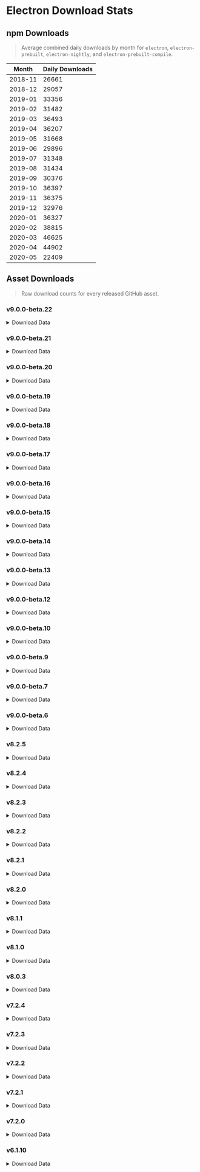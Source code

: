 # Electron Download Stats

## npm Downloads

> Average combined daily downloads by month for `electron`, `electron-prebuilt`, `electron-nightly`, and `electron-prebuilt-compile`.

Month | Daily Downloads
--- | ---
2018-11 | 26661
2018-12 | 29057
2019-01 | 33356
2019-02 | 31482
2019-03 | 36493
2019-04 | 36207
2019-05 | 31668
2019-06 | 29896
2019-07 | 31348
2019-08 | 31434
2019-09 | 30376
2019-10 | 36397
2019-11 | 36375
2019-12 | 32976
2020-01 | 36327
2020-02 | 38815
2020-03 | 46625
2020-04 | 44902
2020-05 | 22409


## Asset Downloads

> Raw download counts for every released GitHub asset.


### v9.0.0-beta.22

<details><summary>Download Data</summary>

File | Downloads
--- | ---
SHASUMS256.txt | 184
electron-v9.0.0-beta.22-win32-x64.zip | 149
electron-v9.0.0-beta.22-darwin-x64.zip | 83
electron-v9.0.0-beta.22-linux-x64.zip | 77
electron-v9.0.0-beta.22-win32-ia32.zip | 36
electron-v9.0.0-beta.22-linux-ia32.zip | 26
chromedriver-v9.0.0-beta.22-win32-x64.zip | 20
electron.d.ts | 16
chromedriver-v9.0.0-beta.22-darwin-x64.zip | 15
mksnapshot-v9.0.0-beta.22-win32-x64.zip | 15
electron-api.json | 14
ffmpeg-v9.0.0-beta.22-win32-x64.zip | 14
hunspell_dictionaries.zip | 14
chromedriver-v9.0.0-beta.22-win32-arm64.zip | 13
electron-v9.0.0-beta.22-linux-arm64.zip | 13
electron-v9.0.0-beta.22-win32-arm64.zip | 13
electron-v9.0.0-beta.22-win32-ia32-symbols.zip | 13
chromedriver-v9.0.0-beta.22-linux-x64.zip | 12
chromedriver-v9.0.0-beta.22-win32-ia32.zip | 12
ffmpeg-v9.0.0-beta.22-linux-x64.zip | 12
ffmpeg-v9.0.0-beta.22-win32-ia32.zip | 12
mksnapshot-v9.0.0-beta.22-linux-x64.zip | 12
chromedriver-v9.0.0-beta.22-linux-armv7l.zip | 11
chromedriver-v9.0.0-beta.22-mas-x64.zip | 11
electron-v9.0.0-beta.22-linux-arm64-debug.zip | 11
electron-v9.0.0-beta.22-mas-x64-symbols.zip | 11
electron-v9.0.0-beta.22-mas-x64.zip | 11
electron-v9.0.0-beta.22-win32-ia32-toolchain-profile.zip | 11
electron-v9.0.0-beta.22-win32-x64-symbols.zip | 11
electron-v9.0.0-beta.22-win32-x64-toolchain-profile.zip | 11
mksnapshot-v9.0.0-beta.22-win32-ia32.zip | 11
electron-v9.0.0-beta.22-darwin-x64-symbols.zip | 10
electron-v9.0.0-beta.22-linux-arm64-symbols.zip | 10
electron-v9.0.0-beta.22-linux-armv7l.zip | 10
electron-v9.0.0-beta.22-linux-x64-symbols.zip | 10
electron-v9.0.0-beta.22-win32-arm64-symbols.zip | 10
electron-v9.0.0-beta.22-win32-arm64-toolchain-profile.zip | 10
ffmpeg-v9.0.0-beta.22-darwin-x64.zip | 10
ffmpeg-v9.0.0-beta.22-linux-arm64.zip | 10
ffmpeg-v9.0.0-beta.22-linux-armv7l.zip | 10
ffmpeg-v9.0.0-beta.22-linux-ia32.zip | 10
ffmpeg-v9.0.0-beta.22-mas-x64.zip | 10
ffmpeg-v9.0.0-beta.22-win32-arm64.zip | 10
mksnapshot-v9.0.0-beta.22-darwin-x64.zip | 10
mksnapshot-v9.0.0-beta.22-linux-armv7l-x64.zip | 10
mksnapshot-v9.0.0-beta.22-linux-ia32.zip | 10
mksnapshot-v9.0.0-beta.22-mas-x64.zip | 10
mksnapshot-v9.0.0-beta.22-win32-arm64-x64.zip | 10
chromedriver-v9.0.0-beta.22-linux-arm64.zip | 9
chromedriver-v9.0.0-beta.22-linux-ia32.zip | 9
electron-v9.0.0-beta.22-linux-armv7l-debug.zip | 9
electron-v9.0.0-beta.22-linux-armv7l-symbols.zip | 9
electron-v9.0.0-beta.22-linux-ia32-debug.zip | 9
electron-v9.0.0-beta.22-linux-ia32-symbols.zip | 9
electron-v9.0.0-beta.22-win32-ia32-pdb.zip | 9
electron-v9.0.0-beta.22-win32-x64-pdb.zip | 9
electron-v9.0.0-beta.22-darwin-x64-dsym.zip | 6
electron-v9.0.0-beta.22-linux-x64-debug.zip | 6
electron-v9.0.0-beta.22-mas-x64-dsym.zip | 6
electron-v9.0.0-beta.22-win32-arm64-pdb.zip | 6
mksnapshot-v9.0.0-beta.22-linux-arm64-x64.zip | 6

</details>

### v9.0.0-beta.21

<details><summary>Download Data</summary>

File | Downloads
--- | ---
SHASUMS256.txt | 239
electron-v9.0.0-beta.21-win32-x64.zip | 176
electron-v9.0.0-beta.21-darwin-x64.zip | 103
electron-v9.0.0-beta.21-linux-x64.zip | 90
electron-v9.0.0-beta.21-win32-ia32.zip | 23
chromedriver-v9.0.0-beta.21-linux-armv7l.zip | 20
chromedriver-v9.0.0-beta.21-win32-x64.zip | 18
electron-v9.0.0-beta.21-darwin-x64-symbols.zip | 17
chromedriver-v9.0.0-beta.21-linux-ia32.zip | 15
chromedriver-v9.0.0-beta.21-linux-x64.zip | 15
electron-v9.0.0-beta.21-linux-arm64.zip | 15
chromedriver-v9.0.0-beta.21-darwin-x64.zip | 14
chromedriver-v9.0.0-beta.21-mas-x64.zip | 14
electron-v9.0.0-beta.21-linux-ia32.zip | 14
ffmpeg-v9.0.0-beta.21-win32-x64.zip | 14
mksnapshot-v9.0.0-beta.21-win32-x64.zip | 14
electron-v9.0.0-beta.21-linux-armv7l-symbols.zip | 13
electron-v9.0.0-beta.21-linux-armv7l.zip | 13
electron-v9.0.0-beta.21-win32-ia32-symbols.zip | 13
electron.d.ts | 13
chromedriver-v9.0.0-beta.21-linux-arm64.zip | 12
chromedriver-v9.0.0-beta.21-win32-arm64.zip | 12
electron-api.json | 12
electron-v9.0.0-beta.21-mas-x64.zip | 12
hunspell_dictionaries.zip | 12
mksnapshot-v9.0.0-beta.21-linux-x64.zip | 12
chromedriver-v9.0.0-beta.21-win32-ia32.zip | 11
electron-v9.0.0-beta.21-darwin-x64-dsym.zip | 11
electron-v9.0.0-beta.21-mas-x64-symbols.zip | 11
electron-v9.0.0-beta.21-win32-arm64.zip | 11
electron-v9.0.0-beta.21-win32-ia32-pdb.zip | 11
electron-v9.0.0-beta.21-win32-ia32-toolchain-profile.zip | 11
electron-v9.0.0-beta.21-win32-x64-toolchain-profile.zip | 11
ffmpeg-v9.0.0-beta.21-darwin-x64.zip | 11
ffmpeg-v9.0.0-beta.21-linux-x64.zip | 11
ffmpeg-v9.0.0-beta.21-win32-ia32.zip | 11
mksnapshot-v9.0.0-beta.21-win32-ia32.zip | 11
electron-v9.0.0-beta.21-linux-arm64-debug.zip | 10
electron-v9.0.0-beta.21-linux-arm64-symbols.zip | 10
electron-v9.0.0-beta.21-linux-armv7l-debug.zip | 10
electron-v9.0.0-beta.21-linux-ia32-debug.zip | 10
electron-v9.0.0-beta.21-linux-ia32-symbols.zip | 10
electron-v9.0.0-beta.21-linux-x64-symbols.zip | 10
electron-v9.0.0-beta.21-win32-arm64-symbols.zip | 10
electron-v9.0.0-beta.21-win32-arm64-toolchain-profile.zip | 10
electron-v9.0.0-beta.21-win32-x64-pdb.zip | 10
electron-v9.0.0-beta.21-win32-x64-symbols.zip | 10
ffmpeg-v9.0.0-beta.21-linux-arm64.zip | 10
ffmpeg-v9.0.0-beta.21-linux-armv7l.zip | 10
ffmpeg-v9.0.0-beta.21-linux-ia32.zip | 10
ffmpeg-v9.0.0-beta.21-mas-x64.zip | 10
ffmpeg-v9.0.0-beta.21-win32-arm64.zip | 10
mksnapshot-v9.0.0-beta.21-darwin-x64.zip | 10
mksnapshot-v9.0.0-beta.21-linux-armv7l-x64.zip | 10
mksnapshot-v9.0.0-beta.21-linux-ia32.zip | 10
mksnapshot-v9.0.0-beta.21-mas-x64.zip | 10
mksnapshot-v9.0.0-beta.21-win32-arm64-x64.zip | 10
electron-v9.0.0-beta.21-linux-x64-debug.zip | 6
electron-v9.0.0-beta.21-mas-x64-dsym.zip | 6
electron-v9.0.0-beta.21-win32-arm64-pdb.zip | 6
mksnapshot-v9.0.0-beta.21-linux-arm64-x64.zip | 6

</details>

### v9.0.0-beta.20

<details><summary>Download Data</summary>

File | Downloads
--- | ---
SHASUMS256.txt | 92
electron-v9.0.0-beta.20-win32-x64.zip | 60
electron-v9.0.0-beta.20-linux-x64.zip | 57
electron-v9.0.0-beta.20-darwin-x64.zip | 24
electron-v9.0.0-beta.20-win32-ia32.zip | 21
electron-v9.0.0-beta.20-win32-ia32-symbols.zip | 14
electron-v9.0.0-beta.20-linux-ia32.zip | 13
chromedriver-v9.0.0-beta.20-darwin-x64.zip | 11
chromedriver-v9.0.0-beta.20-linux-ia32.zip | 11
chromedriver-v9.0.0-beta.20-linux-x64.zip | 11
chromedriver-v9.0.0-beta.20-win32-arm64.zip | 11
electron-v9.0.0-beta.20-darwin-x64-symbols.zip | 11
electron-v9.0.0-beta.20-linux-ia32-symbols.zip | 11
electron-v9.0.0-beta.20-win32-arm64-symbols.zip | 11
electron.d.ts | 11
ffmpeg-v9.0.0-beta.20-linux-arm64.zip | 11
mksnapshot-v9.0.0-beta.20-mas-x64.zip | 11
mksnapshot-v9.0.0-beta.20-win32-x64.zip | 11
chromedriver-v9.0.0-beta.20-mas-x64.zip | 10
chromedriver-v9.0.0-beta.20-win32-ia32.zip | 10
chromedriver-v9.0.0-beta.20-win32-x64.zip | 10
electron-api.json | 10
electron-v9.0.0-beta.20-linux-arm64-debug.zip | 10
electron-v9.0.0-beta.20-linux-arm64-symbols.zip | 10
electron-v9.0.0-beta.20-linux-arm64.zip | 10
electron-v9.0.0-beta.20-linux-armv7l-debug.zip | 10
electron-v9.0.0-beta.20-linux-armv7l-symbols.zip | 10
electron-v9.0.0-beta.20-linux-armv7l.zip | 10
electron-v9.0.0-beta.20-linux-ia32-debug.zip | 10
electron-v9.0.0-beta.20-linux-x64-symbols.zip | 10
electron-v9.0.0-beta.20-mas-x64-symbols.zip | 10
electron-v9.0.0-beta.20-mas-x64.zip | 10
electron-v9.0.0-beta.20-win32-arm64-toolchain-profile.zip | 10
electron-v9.0.0-beta.20-win32-arm64.zip | 10
electron-v9.0.0-beta.20-win32-ia32-toolchain-profile.zip | 10
electron-v9.0.0-beta.20-win32-x64-pdb.zip | 10
electron-v9.0.0-beta.20-win32-x64-symbols.zip | 10
electron-v9.0.0-beta.20-win32-x64-toolchain-profile.zip | 10
ffmpeg-v9.0.0-beta.20-darwin-x64.zip | 10
ffmpeg-v9.0.0-beta.20-linux-armv7l.zip | 10
ffmpeg-v9.0.0-beta.20-linux-ia32.zip | 10
ffmpeg-v9.0.0-beta.20-linux-x64.zip | 10
ffmpeg-v9.0.0-beta.20-mas-x64.zip | 10
ffmpeg-v9.0.0-beta.20-win32-arm64.zip | 10
ffmpeg-v9.0.0-beta.20-win32-ia32.zip | 10
ffmpeg-v9.0.0-beta.20-win32-x64.zip | 10
hunspell_dictionaries.zip | 10
mksnapshot-v9.0.0-beta.20-darwin-x64.zip | 10
mksnapshot-v9.0.0-beta.20-linux-armv7l-x64.zip | 10
mksnapshot-v9.0.0-beta.20-linux-ia32.zip | 10
mksnapshot-v9.0.0-beta.20-linux-x64.zip | 10
mksnapshot-v9.0.0-beta.20-win32-arm64-x64.zip | 10
mksnapshot-v9.0.0-beta.20-win32-ia32.zip | 10
chromedriver-v9.0.0-beta.20-linux-arm64.zip | 9
chromedriver-v9.0.0-beta.20-linux-armv7l.zip | 9
electron-v9.0.0-beta.20-win32-ia32-pdb.zip | 9
electron-v9.0.0-beta.20-darwin-x64-dsym.zip | 6
electron-v9.0.0-beta.20-linux-x64-debug.zip | 6
electron-v9.0.0-beta.20-mas-x64-dsym.zip | 6
electron-v9.0.0-beta.20-win32-arm64-pdb.zip | 6
mksnapshot-v9.0.0-beta.20-linux-arm64-x64.zip | 6

</details>

### v9.0.0-beta.19

<details><summary>Download Data</summary>

File | Downloads
--- | ---
SHASUMS256.txt | 322
electron-v9.0.0-beta.19-win32-x64.zip | 305
electron-v9.0.0-beta.19-darwin-x64.zip | 192
electron-v9.0.0-beta.19-linux-x64.zip | 188
electron-v9.0.0-beta.19-win32-ia32.zip | 99
electron-v9.0.0-beta.19-linux-ia32.zip | 86
chromedriver-v9.0.0-beta.19-darwin-x64.zip | 29
chromedriver-v9.0.0-beta.19-win32-x64.zip | 28
chromedriver-v9.0.0-beta.19-linux-armv7l.zip | 21
electron-v9.0.0-beta.19-linux-arm64.zip | 21
electron-v9.0.0-beta.19-linux-x64-symbols.zip | 20
chromedriver-v9.0.0-beta.19-linux-arm64.zip | 18
chromedriver-v9.0.0-beta.19-linux-x64.zip | 18
electron-v9.0.0-beta.19-linux-arm64-symbols.zip | 18
electron-v9.0.0-beta.19-mas-x64.zip | 18
electron-v9.0.0-beta.19-win32-ia32-symbols.zip | 18
electron-v9.0.0-beta.19-linux-armv7l.zip | 17
electron-v9.0.0-beta.19-win32-x64-symbols.zip | 17
chromedriver-v9.0.0-beta.19-win32-arm64.zip | 15
electron-api.json | 15
electron-v9.0.0-beta.19-linux-arm64-debug.zip | 15
electron-v9.0.0-beta.19-linux-armv7l-debug.zip | 15
electron-v9.0.0-beta.19-mas-x64-symbols.zip | 15
electron-v9.0.0-beta.19-win32-ia32-pdb.zip | 15
electron.d.ts | 15
chromedriver-v9.0.0-beta.19-win32-ia32.zip | 14
electron-v9.0.0-beta.19-darwin-x64-symbols.zip | 14
electron-v9.0.0-beta.19-linux-armv7l-symbols.zip | 14
electron-v9.0.0-beta.19-linux-ia32-debug.zip | 14
electron-v9.0.0-beta.19-linux-ia32-symbols.zip | 14
electron-v9.0.0-beta.19-win32-arm64-toolchain-profile.zip | 14
electron-v9.0.0-beta.19-win32-x64-pdb.zip | 14
chromedriver-v9.0.0-beta.19-linux-ia32.zip | 13
chromedriver-v9.0.0-beta.19-mas-x64.zip | 13
electron-v9.0.0-beta.19-win32-arm64-symbols.zip | 13
electron-v9.0.0-beta.19-win32-arm64.zip | 13
mksnapshot-v9.0.0-beta.19-linux-x64.zip | 13
electron-v9.0.0-beta.19-win32-x64-toolchain-profile.zip | 12
ffmpeg-v9.0.0-beta.19-darwin-x64.zip | 12
ffmpeg-v9.0.0-beta.19-linux-x64.zip | 12
ffmpeg-v9.0.0-beta.19-mas-x64.zip | 12
ffmpeg-v9.0.0-beta.19-win32-arm64.zip | 12
ffmpeg-v9.0.0-beta.19-win32-x64.zip | 12
hunspell_dictionaries.zip | 12
mksnapshot-v9.0.0-beta.19-mas-x64.zip | 12
mksnapshot-v9.0.0-beta.19-win32-x64.zip | 12
electron-v9.0.0-beta.19-darwin-x64-dsym.zip | 11
electron-v9.0.0-beta.19-win32-ia32-toolchain-profile.zip | 11
ffmpeg-v9.0.0-beta.19-linux-arm64.zip | 11
ffmpeg-v9.0.0-beta.19-linux-armv7l.zip | 11
ffmpeg-v9.0.0-beta.19-linux-ia32.zip | 11
ffmpeg-v9.0.0-beta.19-win32-ia32.zip | 11
mksnapshot-v9.0.0-beta.19-darwin-x64.zip | 11
mksnapshot-v9.0.0-beta.19-linux-armv7l-x64.zip | 11
mksnapshot-v9.0.0-beta.19-linux-ia32.zip | 11
mksnapshot-v9.0.0-beta.19-win32-arm64-x64.zip | 11
mksnapshot-v9.0.0-beta.19-win32-ia32.zip | 11
electron-v9.0.0-beta.19-linux-x64-debug.zip | 10
electron-v9.0.0-beta.19-mas-x64-dsym.zip | 10
electron-v9.0.0-beta.19-win32-arm64-pdb.zip | 10
mksnapshot-v9.0.0-beta.19-linux-arm64-x64.zip | 8

</details>

### v9.0.0-beta.18

<details><summary>Download Data</summary>

File | Downloads
--- | ---
SHASUMS256.txt | 430
electron-v9.0.0-beta.18-win32-x64.zip | 340
electron-v9.0.0-beta.18-linux-x64.zip | 212
electron-v9.0.0-beta.18-darwin-x64.zip | 194
electron-v9.0.0-beta.18-win32-ia32.zip | 55
chromedriver-v9.0.0-beta.18-linux-armv7l.zip | 46
chromedriver-v9.0.0-beta.18-darwin-x64.zip | 33
chromedriver-v9.0.0-beta.18-win32-x64.zip | 30
electron-v9.0.0-beta.18-linux-ia32.zip | 26
chromedriver-v9.0.0-beta.18-linux-x64.zip | 25
chromedriver-v9.0.0-beta.18-linux-arm64.zip | 20
chromedriver-v9.0.0-beta.18-win32-arm64.zip | 20
chromedriver-v9.0.0-beta.18-mas-x64.zip | 17
electron-v9.0.0-beta.18-linux-armv7l.zip | 16
chromedriver-v9.0.0-beta.18-win32-ia32.zip | 15
electron-v9.0.0-beta.18-win32-ia32-symbols.zip | 15
chromedriver-v9.0.0-beta.18-linux-ia32.zip | 14
electron-api.json | 14
electron-v9.0.0-beta.18-mas-x64.zip | 14
mksnapshot-v9.0.0-beta.18-linux-x64.zip | 14
electron.d.ts | 13
hunspell_dictionaries.zip | 13
mksnapshot-v9.0.0-beta.18-win32-x64.zip | 13
electron-v9.0.0-beta.18-linux-arm64.zip | 12
electron-v9.0.0-beta.18-win32-x64-symbols.zip | 12
ffmpeg-v9.0.0-beta.18-linux-x64.zip | 12
electron-v9.0.0-beta.18-linux-ia32-symbols.zip | 11
electron-v9.0.0-beta.18-linux-x64-symbols.zip | 11
electron-v9.0.0-beta.18-win32-ia32-pdb.zip | 11
ffmpeg-v9.0.0-beta.18-darwin-x64.zip | 11
ffmpeg-v9.0.0-beta.18-mas-x64.zip | 11
ffmpeg-v9.0.0-beta.18-win32-x64.zip | 11
mksnapshot-v9.0.0-beta.18-mas-x64.zip | 11
electron-v9.0.0-beta.18-darwin-x64-symbols.zip | 10
electron-v9.0.0-beta.18-linux-arm64-debug.zip | 10
electron-v9.0.0-beta.18-linux-arm64-symbols.zip | 10
electron-v9.0.0-beta.18-linux-armv7l-debug.zip | 10
electron-v9.0.0-beta.18-linux-armv7l-symbols.zip | 10
electron-v9.0.0-beta.18-linux-ia32-debug.zip | 10
electron-v9.0.0-beta.18-mas-x64-symbols.zip | 10
electron-v9.0.0-beta.18-win32-arm64-symbols.zip | 10
electron-v9.0.0-beta.18-win32-arm64-toolchain-profile.zip | 10
electron-v9.0.0-beta.18-win32-arm64.zip | 10
electron-v9.0.0-beta.18-win32-ia32-toolchain-profile.zip | 10
electron-v9.0.0-beta.18-win32-x64-pdb.zip | 10
electron-v9.0.0-beta.18-win32-x64-toolchain-profile.zip | 10
ffmpeg-v9.0.0-beta.18-linux-arm64.zip | 10
ffmpeg-v9.0.0-beta.18-linux-armv7l.zip | 10
ffmpeg-v9.0.0-beta.18-linux-ia32.zip | 10
ffmpeg-v9.0.0-beta.18-win32-arm64.zip | 10
ffmpeg-v9.0.0-beta.18-win32-ia32.zip | 10
mksnapshot-v9.0.0-beta.18-darwin-x64.zip | 10
mksnapshot-v9.0.0-beta.18-linux-armv7l-x64.zip | 10
mksnapshot-v9.0.0-beta.18-linux-ia32.zip | 10
mksnapshot-v9.0.0-beta.18-win32-arm64-x64.zip | 10
mksnapshot-v9.0.0-beta.18-win32-ia32.zip | 10
electron-v9.0.0-beta.18-darwin-x64-dsym.zip | 7
electron-v9.0.0-beta.18-linux-x64-debug.zip | 6
electron-v9.0.0-beta.18-mas-x64-dsym.zip | 6
electron-v9.0.0-beta.18-win32-arm64-pdb.zip | 6
mksnapshot-v9.0.0-beta.18-linux-arm64-x64.zip | 6

</details>

### v9.0.0-beta.17

<details><summary>Download Data</summary>

File | Downloads
--- | ---
SHASUMS256.txt | 271
electron-v9.0.0-beta.17-win32-x64.zip | 234
electron-v9.0.0-beta.17-darwin-x64.zip | 122
electron-v9.0.0-beta.17-linux-x64.zip | 107
chromedriver-v9.0.0-beta.17-win32-x64.zip | 39
electron-v9.0.0-beta.17-win32-ia32.zip | 33
chromedriver-v9.0.0-beta.17-linux-x64.zip | 22
chromedriver-v9.0.0-beta.17-darwin-x64.zip | 21
chromedriver-v9.0.0-beta.17-win32-arm64.zip | 19
mksnapshot-v9.0.0-beta.17-win32-x64.zip | 19
electron-api.json | 17
electron-v9.0.0-beta.17-linux-armv7l.zip | 17
electron-v9.0.0-beta.17-win32-x64-pdb.zip | 17
hunspell_dictionaries.zip | 17
mksnapshot-v9.0.0-beta.17-linux-x64.zip | 17
electron-v9.0.0-beta.17-linux-armv7l-symbols.zip | 16
electron-v9.0.0-beta.17-win32-ia32-symbols.zip | 16
electron.d.ts | 16
ffmpeg-v9.0.0-beta.17-win32-x64.zip | 16
chromedriver-v9.0.0-beta.17-linux-arm64.zip | 13
chromedriver-v9.0.0-beta.17-mas-x64.zip | 13
chromedriver-v9.0.0-beta.17-win32-ia32.zip | 13
electron-v9.0.0-beta.17-darwin-x64-symbols.zip | 13
ffmpeg-v9.0.0-beta.17-linux-x64.zip | 13
electron-v9.0.0-beta.17-darwin-x64-dsym.zip | 12
electron-v9.0.0-beta.17-linux-ia32.zip | 12
electron-v9.0.0-beta.17-mas-x64.zip | 12
electron-v9.0.0-beta.17-win32-arm64.zip | 12
electron-v9.0.0-beta.17-win32-ia32-pdb.zip | 12
electron-v9.0.0-beta.17-win32-ia32-toolchain-profile.zip | 12
electron-v9.0.0-beta.17-win32-x64-toolchain-profile.zip | 12
electron-v9.0.0-beta.17-linux-arm64-symbols.zip | 11
electron-v9.0.0-beta.17-linux-arm64.zip | 11
electron-v9.0.0-beta.17-linux-armv7l-debug.zip | 11
ffmpeg-v9.0.0-beta.17-win32-ia32.zip | 11
mksnapshot-v9.0.0-beta.17-linux-ia32.zip | 11
mksnapshot-v9.0.0-beta.17-mas-x64.zip | 11
mksnapshot-v9.0.0-beta.17-win32-arm64-x64.zip | 11
mksnapshot-v9.0.0-beta.17-win32-ia32.zip | 11
chromedriver-v9.0.0-beta.17-linux-armv7l.zip | 10
chromedriver-v9.0.0-beta.17-linux-ia32.zip | 10
electron-v9.0.0-beta.17-linux-arm64-debug.zip | 10
electron-v9.0.0-beta.17-linux-ia32-debug.zip | 10
electron-v9.0.0-beta.17-linux-ia32-symbols.zip | 10
electron-v9.0.0-beta.17-linux-x64-symbols.zip | 10
electron-v9.0.0-beta.17-mas-x64-symbols.zip | 10
electron-v9.0.0-beta.17-win32-arm64-symbols.zip | 10
electron-v9.0.0-beta.17-win32-arm64-toolchain-profile.zip | 10
electron-v9.0.0-beta.17-win32-x64-symbols.zip | 10
ffmpeg-v9.0.0-beta.17-darwin-x64.zip | 10
ffmpeg-v9.0.0-beta.17-linux-arm64.zip | 10
ffmpeg-v9.0.0-beta.17-linux-armv7l.zip | 10
ffmpeg-v9.0.0-beta.17-linux-ia32.zip | 10
ffmpeg-v9.0.0-beta.17-mas-x64.zip | 10
ffmpeg-v9.0.0-beta.17-win32-arm64.zip | 10
mksnapshot-v9.0.0-beta.17-darwin-x64.zip | 10
mksnapshot-v9.0.0-beta.17-linux-armv7l-x64.zip | 10
electron-v9.0.0-beta.17-mas-x64-dsym.zip | 7
electron-v9.0.0-beta.17-win32-arm64-pdb.zip | 7
electron-v9.0.0-beta.17-linux-x64-debug.zip | 6
mksnapshot-v9.0.0-beta.17-linux-arm64-x64.zip | 6

</details>

### v9.0.0-beta.16

<details><summary>Download Data</summary>

File | Downloads
--- | ---
SHASUMS256.txt | 434
electron-v9.0.0-beta.16-darwin-x64.zip | 235
electron-v9.0.0-beta.16-win32-x64.zip | 217
electron-v9.0.0-beta.16-linux-x64.zip | 121
chromedriver-v9.0.0-beta.16-darwin-x64.zip | 56
electron-v9.0.0-beta.16-win32-ia32.zip | 50
chromedriver-v9.0.0-beta.16-linux-armv7l.zip | 29
chromedriver-v9.0.0-beta.16-linux-x64.zip | 29
electron-v9.0.0-beta.16-linux-ia32.zip | 19
electron-v9.0.0-beta.16-win32-ia32-symbols.zip | 19
chromedriver-v9.0.0-beta.16-win32-x64.zip | 17
electron-v9.0.0-beta.16-linux-armv7l.zip | 14
electron.d.ts | 14
ffmpeg-v9.0.0-beta.16-win32-ia32.zip | 14
ffmpeg-v9.0.0-beta.16-win32-x64.zip | 14
hunspell_dictionaries.zip | 14
chromedriver-v9.0.0-beta.16-linux-arm64.zip | 13
chromedriver-v9.0.0-beta.16-mas-x64.zip | 13
electron-v9.0.0-beta.16-darwin-x64-symbols.zip | 13
electron-v9.0.0-beta.16-win32-ia32-pdb.zip | 13
electron-v9.0.0-beta.16-win32-x64-pdb.zip | 13
electron-v9.0.0-beta.16-win32-x64-toolchain-profile.zip | 13
mksnapshot-v9.0.0-beta.16-linux-ia32.zip | 13
mksnapshot-v9.0.0-beta.16-win32-ia32.zip | 13
chromedriver-v9.0.0-beta.16-win32-arm64.zip | 12
chromedriver-v9.0.0-beta.16-win32-ia32.zip | 12
electron-v9.0.0-beta.16-linux-arm64-debug.zip | 12
electron-v9.0.0-beta.16-win32-ia32-toolchain-profile.zip | 12
ffmpeg-v9.0.0-beta.16-darwin-x64.zip | 12
mksnapshot-v9.0.0-beta.16-darwin-x64.zip | 12
mksnapshot-v9.0.0-beta.16-linux-armv7l-x64.zip | 12
mksnapshot-v9.0.0-beta.16-linux-x64.zip | 12
mksnapshot-v9.0.0-beta.16-mas-x64.zip | 12
mksnapshot-v9.0.0-beta.16-win32-arm64-x64.zip | 12
mksnapshot-v9.0.0-beta.16-win32-x64.zip | 12
chromedriver-v9.0.0-beta.16-linux-ia32.zip | 11
electron-api.json | 11
electron-v9.0.0-beta.16-linux-arm64-symbols.zip | 11
electron-v9.0.0-beta.16-linux-arm64.zip | 11
electron-v9.0.0-beta.16-linux-armv7l-debug.zip | 11
electron-v9.0.0-beta.16-linux-armv7l-symbols.zip | 11
electron-v9.0.0-beta.16-linux-ia32-debug.zip | 11
electron-v9.0.0-beta.16-linux-ia32-symbols.zip | 11
electron-v9.0.0-beta.16-linux-x64-symbols.zip | 11
electron-v9.0.0-beta.16-mas-x64-symbols.zip | 11
electron-v9.0.0-beta.16-mas-x64.zip | 11
electron-v9.0.0-beta.16-win32-arm64-symbols.zip | 11
electron-v9.0.0-beta.16-win32-arm64-toolchain-profile.zip | 11
electron-v9.0.0-beta.16-win32-arm64.zip | 11
electron-v9.0.0-beta.16-win32-x64-symbols.zip | 11
ffmpeg-v9.0.0-beta.16-linux-arm64.zip | 11
ffmpeg-v9.0.0-beta.16-linux-armv7l.zip | 11
ffmpeg-v9.0.0-beta.16-linux-ia32.zip | 11
ffmpeg-v9.0.0-beta.16-linux-x64.zip | 11
ffmpeg-v9.0.0-beta.16-mas-x64.zip | 11
ffmpeg-v9.0.0-beta.16-win32-arm64.zip | 11
electron-v9.0.0-beta.16-darwin-x64-dsym.zip | 9
mksnapshot-v9.0.0-beta.16-linux-arm64-x64.zip | 8
electron-v9.0.0-beta.16-linux-x64-debug.zip | 7
electron-v9.0.0-beta.16-mas-x64-dsym.zip | 7
electron-v9.0.0-beta.16-win32-arm64-pdb.zip | 7

</details>

### v9.0.0-beta.15

<details><summary>Download Data</summary>

File | Downloads
--- | ---
SHASUMS256.txt | 274
chromedriver-v9.0.0-beta.15-darwin-x64.zip | 261
electron-v9.0.0-beta.15-win32-x64.zip | 197
electron-v9.0.0-beta.15-linux-x64.zip | 149
electron-v9.0.0-beta.15-darwin-x64.zip | 125
electron-v9.0.0-beta.15-win32-ia32.zip | 43
chromedriver-v9.0.0-beta.15-linux-arm64.zip | 35
chromedriver-v9.0.0-beta.15-linux-armv7l.zip | 31
chromedriver-v9.0.0-beta.15-win32-x64.zip | 28
electron-v9.0.0-beta.15-linux-ia32.zip | 27
electron-v9.0.0-beta.15-linux-arm64.zip | 18
electron-api.json | 17
electron-v9.0.0-beta.15-darwin-x64-symbols.zip | 16
electron-v9.0.0-beta.15-win32-ia32-symbols.zip | 16
chromedriver-v9.0.0-beta.15-win32-arm64.zip | 15
electron-v9.0.0-beta.15-linux-armv7l-symbols.zip | 15
electron.d.ts | 15
ffmpeg-v9.0.0-beta.15-linux-x64.zip | 15
mksnapshot-v9.0.0-beta.15-win32-x64.zip | 15
chromedriver-v9.0.0-beta.15-linux-ia32.zip | 14
electron-v9.0.0-beta.15-linux-arm64-debug.zip | 14
electron-v9.0.0-beta.15-linux-arm64-symbols.zip | 14
electron-v9.0.0-beta.15-linux-armv7l-debug.zip | 14
electron-v9.0.0-beta.15-win32-x64-toolchain-profile.zip | 14
ffmpeg-v9.0.0-beta.15-win32-x64.zip | 14
electron-v9.0.0-beta.15-mas-x64.zip | 13
electron-v9.0.0-beta.15-win32-ia32-toolchain-profile.zip | 13
hunspell_dictionaries.zip | 13
mksnapshot-v9.0.0-beta.15-linux-armv7l-x64.zip | 13
mksnapshot-v9.0.0-beta.15-linux-x64.zip | 13
mksnapshot-v9.0.0-beta.15-win32-arm64-x64.zip | 13
chromedriver-v9.0.0-beta.15-linux-x64.zip | 12
electron-v9.0.0-beta.15-win32-arm64-symbols.zip | 12
electron-v9.0.0-beta.15-win32-arm64-toolchain-profile.zip | 12
electron-v9.0.0-beta.15-win32-x64-pdb.zip | 12
electron-v9.0.0-beta.15-win32-x64-symbols.zip | 12
ffmpeg-v9.0.0-beta.15-mas-x64.zip | 12
ffmpeg-v9.0.0-beta.15-win32-arm64.zip | 12
ffmpeg-v9.0.0-beta.15-win32-ia32.zip | 12
chromedriver-v9.0.0-beta.15-mas-x64.zip | 11
chromedriver-v9.0.0-beta.15-win32-ia32.zip | 11
electron-v9.0.0-beta.15-darwin-x64-dsym.zip | 11
electron-v9.0.0-beta.15-linux-ia32-debug.zip | 11
electron-v9.0.0-beta.15-linux-ia32-symbols.zip | 11
electron-v9.0.0-beta.15-mas-x64-symbols.zip | 11
electron-v9.0.0-beta.15-win32-arm64.zip | 11
ffmpeg-v9.0.0-beta.15-darwin-x64.zip | 11
ffmpeg-v9.0.0-beta.15-linux-arm64.zip | 11
ffmpeg-v9.0.0-beta.15-linux-armv7l.zip | 11
ffmpeg-v9.0.0-beta.15-linux-ia32.zip | 11
mksnapshot-v9.0.0-beta.15-darwin-x64.zip | 11
mksnapshot-v9.0.0-beta.15-linux-ia32.zip | 11
mksnapshot-v9.0.0-beta.15-mas-x64.zip | 11
mksnapshot-v9.0.0-beta.15-win32-ia32.zip | 11
electron-v9.0.0-beta.15-linux-armv7l.zip | 10
electron-v9.0.0-beta.15-linux-x64-symbols.zip | 10
electron-v9.0.0-beta.15-win32-ia32-pdb.zip | 10
electron-v9.0.0-beta.15-mas-x64-dsym.zip | 7
electron-v9.0.0-beta.15-win32-arm64-pdb.zip | 7
mksnapshot-v9.0.0-beta.15-linux-arm64-x64.zip | 7
electron-v9.0.0-beta.15-linux-x64-debug.zip | 6

</details>

### v9.0.0-beta.14

<details><summary>Download Data</summary>

File | Downloads
--- | ---
SHASUMS256.txt | 358
electron-v9.0.0-beta.14-linux-x64.zip | 204
electron-v9.0.0-beta.14-win32-x64.zip | 197
electron-v9.0.0-beta.14-darwin-x64.zip | 126
electron-v9.0.0-beta.14-win32-ia32.zip | 36
chromedriver-v9.0.0-beta.14-win32-x64.zip | 27
chromedriver-v9.0.0-beta.14-darwin-x64.zip | 26
chromedriver-v9.0.0-beta.14-linux-armv7l.zip | 17
electron-v9.0.0-beta.14-win32-ia32-symbols.zip | 17
chromedriver-v9.0.0-beta.14-win32-ia32.zip | 16
electron-api.json | 16
electron-v9.0.0-beta.14-linux-ia32.zip | 15
electron.d.ts | 15
chromedriver-v9.0.0-beta.14-linux-arm64.zip | 14
chromedriver-v9.0.0-beta.14-win32-arm64.zip | 14
electron-v9.0.0-beta.14-win32-ia32-pdb.zip | 14
ffmpeg-v9.0.0-beta.14-win32-ia32.zip | 14
mksnapshot-v9.0.0-beta.14-win32-ia32.zip | 14
chromedriver-v9.0.0-beta.14-mas-x64.zip | 13
electron-v9.0.0-beta.14-win32-arm64.zip | 13
electron-v9.0.0-beta.14-win32-x64-pdb.zip | 13
electron-v9.0.0-beta.14-win32-x64-toolchain-profile.zip | 13
ffmpeg-v9.0.0-beta.14-win32-x64.zip | 13
hunspell_dictionaries.zip | 13
mksnapshot-v9.0.0-beta.14-win32-x64.zip | 13
chromedriver-v9.0.0-beta.14-linux-ia32.zip | 12
chromedriver-v9.0.0-beta.14-linux-x64.zip | 12
electron-v9.0.0-beta.14-linux-arm64-debug.zip | 12
electron-v9.0.0-beta.14-linux-armv7l.zip | 12
electron-v9.0.0-beta.14-win32-ia32-toolchain-profile.zip | 12
mksnapshot-v9.0.0-beta.14-win32-arm64-x64.zip | 12
electron-v9.0.0-beta.14-darwin-x64-symbols.zip | 11
electron-v9.0.0-beta.14-linux-arm64-symbols.zip | 11
electron-v9.0.0-beta.14-linux-arm64.zip | 11
electron-v9.0.0-beta.14-linux-armv7l-debug.zip | 11
electron-v9.0.0-beta.14-linux-armv7l-symbols.zip | 11
electron-v9.0.0-beta.14-linux-ia32-debug.zip | 11
electron-v9.0.0-beta.14-linux-ia32-symbols.zip | 11
electron-v9.0.0-beta.14-linux-x64-symbols.zip | 11
electron-v9.0.0-beta.14-mas-x64-symbols.zip | 11
electron-v9.0.0-beta.14-mas-x64.zip | 11
electron-v9.0.0-beta.14-win32-arm64-symbols.zip | 11
electron-v9.0.0-beta.14-win32-arm64-toolchain-profile.zip | 11
electron-v9.0.0-beta.14-win32-x64-symbols.zip | 11
ffmpeg-v9.0.0-beta.14-darwin-x64.zip | 11
ffmpeg-v9.0.0-beta.14-linux-arm64.zip | 11
ffmpeg-v9.0.0-beta.14-linux-armv7l.zip | 11
ffmpeg-v9.0.0-beta.14-linux-ia32.zip | 11
ffmpeg-v9.0.0-beta.14-linux-x64.zip | 11
ffmpeg-v9.0.0-beta.14-mas-x64.zip | 11
ffmpeg-v9.0.0-beta.14-win32-arm64.zip | 11
mksnapshot-v9.0.0-beta.14-darwin-x64.zip | 11
mksnapshot-v9.0.0-beta.14-linux-armv7l-x64.zip | 11
mksnapshot-v9.0.0-beta.14-linux-ia32.zip | 11
mksnapshot-v9.0.0-beta.14-linux-x64.zip | 11
mksnapshot-v9.0.0-beta.14-mas-x64.zip | 11
electron-v9.0.0-beta.14-darwin-x64-dsym.zip | 7
electron-v9.0.0-beta.14-linux-x64-debug.zip | 7
electron-v9.0.0-beta.14-mas-x64-dsym.zip | 7
electron-v9.0.0-beta.14-win32-arm64-pdb.zip | 7
mksnapshot-v9.0.0-beta.14-linux-arm64-x64.zip | 7

</details>

### v9.0.0-beta.13

<details><summary>Download Data</summary>

File | Downloads
--- | ---
SHASUMS256.txt | 1461
electron-v9.0.0-beta.13-win32-x64.zip | 1139
electron-v9.0.0-beta.13-darwin-x64.zip | 621
electron-v9.0.0-beta.13-linux-x64.zip | 478
electron-v9.0.0-beta.13-win32-ia32.zip | 99
electron-v9.0.0-beta.13-linux-ia32.zip | 47
chromedriver-v9.0.0-beta.13-win32-x64.zip | 30
chromedriver-v9.0.0-beta.13-darwin-x64.zip | 29
electron-v9.0.0-beta.13-linux-arm64.zip | 24
electron-v9.0.0-beta.13-linux-armv7l.zip | 23
chromedriver-v9.0.0-beta.13-linux-armv7l.zip | 21
electron-v9.0.0-beta.13-darwin-x64-symbols.zip | 21
electron-v9.0.0-beta.13-linux-arm64-symbols.zip | 21
electron-v9.0.0-beta.13-win32-ia32-symbols.zip | 21
electron-api.json | 20
electron-v9.0.0-beta.13-linux-armv7l-symbols.zip | 19
chromedriver-v9.0.0-beta.13-mas-x64.zip | 18
electron-v9.0.0-beta.13-linux-armv7l-debug.zip | 18
electron-v9.0.0-beta.13-win32-x64-symbols.zip | 18
electron.d.ts | 18
chromedriver-v9.0.0-beta.13-linux-x64.zip | 17
chromedriver-v9.0.0-beta.13-win32-ia32.zip | 17
electron-v9.0.0-beta.13-darwin-x64-dsym.zip | 17
electron-v9.0.0-beta.13-linux-arm64-debug.zip | 17
chromedriver-v9.0.0-beta.13-win32-arm64.zip | 16
electron-v9.0.0-beta.13-win32-arm64.zip | 16
chromedriver-v9.0.0-beta.13-linux-arm64.zip | 15
electron-v9.0.0-beta.13-linux-ia32-debug.zip | 15
electron-v9.0.0-beta.13-linux-x64-symbols.zip | 15
electron-v9.0.0-beta.13-mas-x64.zip | 15
electron-v9.0.0-beta.13-win32-arm64-symbols.zip | 15
ffmpeg-v9.0.0-beta.13-linux-x64.zip | 15
ffmpeg-v9.0.0-beta.13-win32-ia32.zip | 15
chromedriver-v9.0.0-beta.13-linux-ia32.zip | 14
electron-v9.0.0-beta.13-win32-ia32-toolchain-profile.zip | 14
electron-v9.0.0-beta.13-win32-x64-toolchain-profile.zip | 14
ffmpeg-v9.0.0-beta.13-linux-arm64.zip | 14
ffmpeg-v9.0.0-beta.13-win32-x64.zip | 14
mksnapshot-v9.0.0-beta.13-darwin-x64.zip | 14
mksnapshot-v9.0.0-beta.13-linux-x64.zip | 14
electron-v9.0.0-beta.13-linux-ia32-symbols.zip | 13
electron-v9.0.0-beta.13-mas-x64-symbols.zip | 13
electron-v9.0.0-beta.13-win32-arm64-toolchain-profile.zip | 13
ffmpeg-v9.0.0-beta.13-darwin-x64.zip | 13
ffmpeg-v9.0.0-beta.13-linux-armv7l.zip | 13
ffmpeg-v9.0.0-beta.13-win32-arm64.zip | 13
hunspell_dictionaries.zip | 13
mksnapshot-v9.0.0-beta.13-linux-ia32.zip | 13
mksnapshot-v9.0.0-beta.13-mas-x64.zip | 13
mksnapshot-v9.0.0-beta.13-win32-arm64-x64.zip | 13
mksnapshot-v9.0.0-beta.13-win32-x64.zip | 13
electron-v9.0.0-beta.13-win32-x64-pdb.zip | 12
ffmpeg-v9.0.0-beta.13-linux-ia32.zip | 12
ffmpeg-v9.0.0-beta.13-mas-x64.zip | 12
mksnapshot-v9.0.0-beta.13-linux-armv7l-x64.zip | 12
mksnapshot-v9.0.0-beta.13-win32-ia32.zip | 12
electron-v9.0.0-beta.13-win32-arm64-pdb.zip | 11
mksnapshot-v9.0.0-beta.13-linux-arm64-x64.zip | 10
electron-v9.0.0-beta.13-linux-x64-debug.zip | 9
electron-v9.0.0-beta.13-mas-x64-dsym.zip | 9
electron-v9.0.0-beta.13-win32-ia32-pdb.zip | 9

</details>

### v9.0.0-beta.12

<details><summary>Download Data</summary>

File | Downloads
--- | ---
SHASUMS256.txt | 281
electron-v9.0.0-beta.12-win32-x64.zip | 214
electron-v9.0.0-beta.12-darwin-x64.zip | 153
electron-v9.0.0-beta.12-linux-x64.zip | 131
electron-v9.0.0-beta.12-win32-ia32.zip | 36
chromedriver-v9.0.0-beta.12-darwin-x64.zip | 28
chromedriver-v9.0.0-beta.12-win32-x64.zip | 27
electron-v9.0.0-beta.12-linux-ia32.zip | 24
chromedriver-v9.0.0-beta.12-linux-arm64.zip | 21
chromedriver-v9.0.0-beta.12-linux-armv7l.zip | 21
mksnapshot-v9.0.0-beta.12-linux-armv7l-x64.zip | 20
mksnapshot-v9.0.0-beta.12-linux-x64.zip | 19
chromedriver-v9.0.0-beta.12-linux-x64.zip | 18
electron-v9.0.0-beta.12-linux-arm64-debug.zip | 18
electron-v9.0.0-beta.12-linux-armv7l.zip | 18
ffmpeg-v9.0.0-beta.12-win32-x64.zip | 18
electron-v9.0.0-beta.12-mas-x64.zip | 17
electron-v9.0.0-beta.12-win32-ia32-symbols.zip | 17
chromedriver-v9.0.0-beta.12-win32-arm64.zip | 16
electron-v9.0.0-beta.12-darwin-x64-dsym.zip | 16
electron-v9.0.0-beta.12-darwin-x64-symbols.zip | 16
electron-v9.0.0-beta.12-linux-arm64-symbols.zip | 16
electron-v9.0.0-beta.12-linux-arm64.zip | 16
electron-v9.0.0-beta.12-win32-arm64.zip | 16
electron-v9.0.0-beta.12-win32-x64-symbols.zip | 16
electron-v9.0.0-beta.12-win32-x64-toolchain-profile.zip | 16
electron.d.ts | 16
ffmpeg-v9.0.0-beta.12-linux-x64.zip | 16
ffmpeg-v9.0.0-beta.12-win32-arm64.zip | 16
chromedriver-v9.0.0-beta.12-linux-ia32.zip | 15
electron-api.json | 15
electron-v9.0.0-beta.12-linux-armv7l-symbols.zip | 15
ffmpeg-v9.0.0-beta.12-linux-arm64.zip | 15
ffmpeg-v9.0.0-beta.12-linux-ia32.zip | 15
ffmpeg-v9.0.0-beta.12-win32-ia32.zip | 15
mksnapshot-v9.0.0-beta.12-darwin-x64.zip | 15
mksnapshot-v9.0.0-beta.12-linux-ia32.zip | 15
mksnapshot-v9.0.0-beta.12-mas-x64.zip | 15
mksnapshot-v9.0.0-beta.12-win32-x64.zip | 15
electron-v9.0.0-beta.12-linux-armv7l-debug.zip | 14
electron-v9.0.0-beta.12-linux-ia32-debug.zip | 14
electron-v9.0.0-beta.12-linux-ia32-symbols.zip | 14
electron-v9.0.0-beta.12-mas-x64-symbols.zip | 14
electron-v9.0.0-beta.12-win32-ia32-toolchain-profile.zip | 14
ffmpeg-v9.0.0-beta.12-darwin-x64.zip | 14
ffmpeg-v9.0.0-beta.12-linux-armv7l.zip | 14
ffmpeg-v9.0.0-beta.12-mas-x64.zip | 14
hunspell_dictionaries.zip | 14
mksnapshot-v9.0.0-beta.12-win32-arm64-x64.zip | 14
mksnapshot-v9.0.0-beta.12-win32-ia32.zip | 14
chromedriver-v9.0.0-beta.12-mas-x64.zip | 13
chromedriver-v9.0.0-beta.12-win32-ia32.zip | 13
electron-v9.0.0-beta.12-linux-x64-symbols.zip | 13
electron-v9.0.0-beta.12-win32-arm64-symbols.zip | 13
electron-v9.0.0-beta.12-win32-arm64-toolchain-profile.zip | 13
electron-v9.0.0-beta.12-win32-ia32-pdb.zip | 13
electron-v9.0.0-beta.12-win32-x64-pdb.zip | 13
mksnapshot-v9.0.0-beta.12-linux-arm64-x64.zip | 12
electron-v9.0.0-beta.12-linux-x64-debug.zip | 11
electron-v9.0.0-beta.12-mas-x64-dsym.zip | 9
electron-v9.0.0-beta.12-win32-arm64-pdb.zip | 9

</details>

### v9.0.0-beta.10

<details><summary>Download Data</summary>

File | Downloads
--- | ---
SHASUMS256.txt | 554
electron-v9.0.0-beta.10-win32-x64.zip | 386
electron-v9.0.0-beta.10-darwin-x64.zip | 263
electron-v9.0.0-beta.10-linux-x64.zip | 253
chromedriver-v9.0.0-beta.10-win32-x64.zip | 74
chromedriver-v9.0.0-beta.10-linux-x64.zip | 70
electron-v9.0.0-beta.10-win32-ia32.zip | 41
electron-v9.0.0-beta.10-win32-x64-symbols.zip | 19
electron-v9.0.0-beta.10-win32-ia32-symbols.zip | 18
chromedriver-v9.0.0-beta.10-darwin-x64.zip | 17
electron-v9.0.0-beta.10-linux-armv7l.zip | 17
electron-v9.0.0-beta.10-linux-ia32.zip | 17
electron.d.ts | 15
electron-v9.0.0-beta.10-linux-arm64.zip | 14
electron-v9.0.0-beta.10-linux-x64-symbols.zip | 13
electron-v9.0.0-beta.10-mas-x64.zip | 13
ffmpeg-v9.0.0-beta.10-win32-x64.zip | 13
mksnapshot-v9.0.0-beta.10-linux-x64.zip | 13
chromedriver-v9.0.0-beta.10-mas-x64.zip | 12
electron-api.json | 12
electron-v9.0.0-beta.10-linux-arm64-symbols.zip | 12
electron-v9.0.0-beta.10-linux-armv7l-debug.zip | 12
electron-v9.0.0-beta.10-linux-ia32-symbols.zip | 12
electron-v9.0.0-beta.10-win32-x64-pdb.zip | 12
electron-v9.0.0-beta.10-win32-x64-toolchain-profile.zip | 12
ffmpeg-v9.0.0-beta.10-darwin-x64.zip | 12
ffmpeg-v9.0.0-beta.10-linux-x64.zip | 12
hunspell_dictionaries.zip | 12
mksnapshot-v9.0.0-beta.10-darwin-x64.zip | 12
mksnapshot-v9.0.0-beta.10-linux-armv7l-x64.zip | 12
mksnapshot-v9.0.0-beta.10-linux-ia32.zip | 12
mksnapshot-v9.0.0-beta.10-win32-x64.zip | 12
chromedriver-v9.0.0-beta.10-linux-arm64.zip | 11
chromedriver-v9.0.0-beta.10-linux-armv7l.zip | 11
chromedriver-v9.0.0-beta.10-linux-ia32.zip | 11
chromedriver-v9.0.0-beta.10-win32-arm64.zip | 11
chromedriver-v9.0.0-beta.10-win32-ia32.zip | 11
electron-v9.0.0-beta.10-darwin-x64-symbols.zip | 11
electron-v9.0.0-beta.10-linux-arm64-debug.zip | 11
electron-v9.0.0-beta.10-linux-armv7l-symbols.zip | 11
electron-v9.0.0-beta.10-linux-ia32-debug.zip | 11
electron-v9.0.0-beta.10-mas-x64-symbols.zip | 11
electron-v9.0.0-beta.10-win32-arm64-symbols.zip | 11
electron-v9.0.0-beta.10-win32-arm64-toolchain-profile.zip | 11
electron-v9.0.0-beta.10-win32-arm64.zip | 11
electron-v9.0.0-beta.10-win32-ia32-toolchain-profile.zip | 11
ffmpeg-v9.0.0-beta.10-linux-arm64.zip | 11
ffmpeg-v9.0.0-beta.10-linux-armv7l.zip | 11
ffmpeg-v9.0.0-beta.10-linux-ia32.zip | 11
ffmpeg-v9.0.0-beta.10-mas-x64.zip | 11
ffmpeg-v9.0.0-beta.10-win32-arm64.zip | 11
ffmpeg-v9.0.0-beta.10-win32-ia32.zip | 11
mksnapshot-v9.0.0-beta.10-mas-x64.zip | 11
mksnapshot-v9.0.0-beta.10-win32-arm64-x64.zip | 11
mksnapshot-v9.0.0-beta.10-win32-ia32.zip | 11
electron-v9.0.0-beta.10-darwin-x64-dsym.zip | 10
electron-v9.0.0-beta.10-win32-ia32-pdb.zip | 8
electron-v9.0.0-beta.10-linux-x64-debug.zip | 7
electron-v9.0.0-beta.10-mas-x64-dsym.zip | 7
electron-v9.0.0-beta.10-win32-arm64-pdb.zip | 7
mksnapshot-v9.0.0-beta.10-linux-arm64-x64.zip | 7

</details>

### v9.0.0-beta.9

<details><summary>Download Data</summary>

File | Downloads
--- | ---
electron-v9.0.0-beta.9-win32-x64.zip | 933
SHASUMS256.txt | 814
electron-v9.0.0-beta.9-darwin-x64.zip | 201
electron-v9.0.0-beta.9-linux-x64.zip | 187
chromedriver-v9.0.0-beta.9-win32-x64.zip | 56
chromedriver-v9.0.0-beta.9-darwin-x64.zip | 44
electron-v9.0.0-beta.9-win32-ia32.zip | 42
electron-v9.0.0-beta.9-darwin-x64-dsym.zip | 36
electron-api.json | 27
mksnapshot-v9.0.0-beta.9-win32-x64.zip | 26
ffmpeg-v9.0.0-beta.9-win32-x64.zip | 24
electron-v9.0.0-beta.9-linux-armv7l.zip | 23
electron-v9.0.0-beta.9-darwin-x64-symbols.zip | 21
electron-v9.0.0-beta.9-win32-x64-pdb.zip | 21
electron-v9.0.0-beta.9-win32-arm64.zip | 20
electron-v9.0.0-beta.9-win32-x64-symbols.zip | 20
electron.d.ts | 20
chromedriver-v9.0.0-beta.9-linux-armv7l.zip | 18
electron-v9.0.0-beta.9-linux-arm64.zip | 18
electron-v9.0.0-beta.9-linux-ia32.zip | 18
chromedriver-v9.0.0-beta.9-win32-ia32.zip | 17
electron-v9.0.0-beta.9-mas-x64.zip | 17
chromedriver-v9.0.0-beta.9-win32-arm64.zip | 16
electron-v9.0.0-beta.9-win32-ia32-symbols.zip | 16
chromedriver-v9.0.0-beta.9-linux-x64.zip | 15
chromedriver-v9.0.0-beta.9-mas-x64.zip | 15
electron-v9.0.0-beta.9-linux-arm64-symbols.zip | 15
electron-v9.0.0-beta.9-linux-armv7l-symbols.zip | 14
ffmpeg-v9.0.0-beta.9-mas-x64.zip | 14
mksnapshot-v9.0.0-beta.9-win32-arm64-x64.zip | 14
electron-v9.0.0-beta.9-linux-ia32-symbols.zip | 13
electron-v9.0.0-beta.9-linux-x64-symbols.zip | 13
electron-v9.0.0-beta.9-win32-x64-toolchain-profile.zip | 13
ffmpeg-v9.0.0-beta.9-darwin-x64.zip | 13
ffmpeg-v9.0.0-beta.9-linux-x64.zip | 13
ffmpeg-v9.0.0-beta.9-win32-arm64.zip | 13
ffmpeg-v9.0.0-beta.9-win32-ia32.zip | 13
hunspell_dictionaries.zip | 13
mksnapshot-v9.0.0-beta.9-darwin-x64.zip | 13
mksnapshot-v9.0.0-beta.9-linux-armv7l-x64.zip | 13
mksnapshot-v9.0.0-beta.9-linux-ia32.zip | 13
mksnapshot-v9.0.0-beta.9-win32-ia32.zip | 13
chromedriver-v9.0.0-beta.9-linux-arm64.zip | 12
chromedriver-v9.0.0-beta.9-linux-ia32.zip | 12
electron-v9.0.0-beta.9-linux-arm64-debug.zip | 12
electron-v9.0.0-beta.9-linux-armv7l-debug.zip | 12
electron-v9.0.0-beta.9-linux-ia32-debug.zip | 12
electron-v9.0.0-beta.9-mas-x64-symbols.zip | 12
electron-v9.0.0-beta.9-win32-arm64-symbols.zip | 12
electron-v9.0.0-beta.9-win32-arm64-toolchain-profile.zip | 12
electron-v9.0.0-beta.9-win32-ia32-toolchain-profile.zip | 12
ffmpeg-v9.0.0-beta.9-linux-arm64.zip | 12
ffmpeg-v9.0.0-beta.9-linux-armv7l.zip | 12
ffmpeg-v9.0.0-beta.9-linux-ia32.zip | 12
mksnapshot-v9.0.0-beta.9-linux-x64.zip | 12
mksnapshot-v9.0.0-beta.9-mas-x64.zip | 12
electron-v9.0.0-beta.9-win32-ia32-pdb.zip | 11
electron-v9.0.0-beta.9-linux-x64-debug.zip | 10
electron-v9.0.0-beta.9-mas-x64-dsym.zip | 10
electron-v9.0.0-beta.9-win32-arm64-pdb.zip | 9
mksnapshot-v9.0.0-beta.9-linux-arm64-x64.zip | 9

</details>

### v9.0.0-beta.7

<details><summary>Download Data</summary>

File | Downloads
--- | ---
SHASUMS256.txt | 504
electron-v9.0.0-beta.7-win32-x64.zip | 437
electron-v9.0.0-beta.7-darwin-x64.zip | 261
electron-v9.0.0-beta.7-linux-x64.zip | 208
electron-v9.0.0-beta.7-darwin-x64-dsym.zip | 66
electron-v9.0.0-beta.7-win32-ia32.zip | 62
chromedriver-v9.0.0-beta.7-win32-x64.zip | 57
electron-v9.0.0-beta.7-linux-armv7l.zip | 43
chromedriver-v9.0.0-beta.7-linux-x64.zip | 33
chromedriver-v9.0.0-beta.7-darwin-x64.zip | 29
electron-v9.0.0-beta.7-linux-arm64.zip | 24
mksnapshot-v9.0.0-beta.7-win32-x64.zip | 23
electron-v9.0.0-beta.7-mas-x64.zip | 22
electron-v9.0.0-beta.7-win32-ia32-symbols.zip | 20
electron-v9.0.0-beta.7-win32-x64-symbols.zip | 20
ffmpeg-v9.0.0-beta.7-win32-x64.zip | 19
electron-v9.0.0-beta.7-linux-ia32.zip | 18
chromedriver-v9.0.0-beta.7-win32-ia32.zip | 17
electron-api.json | 17
electron-v9.0.0-beta.7-win32-arm64.zip | 17
chromedriver-v9.0.0-beta.7-win32-arm64.zip | 16
electron-v9.0.0-beta.7-darwin-x64-symbols.zip | 16
electron-v9.0.0-beta.7-win32-x64-pdb.zip | 16
electron.d.ts | 16
ffmpeg-v9.0.0-beta.7-linux-x64.zip | 16
ffmpeg-v9.0.0-beta.7-win32-ia32.zip | 16
chromedriver-v9.0.0-beta.7-linux-arm64.zip | 14
chromedriver-v9.0.0-beta.7-linux-armv7l.zip | 14
chromedriver-v9.0.0-beta.7-linux-ia32.zip | 14
chromedriver-v9.0.0-beta.7-mas-x64.zip | 14
electron-v9.0.0-beta.7-linux-armv7l-symbols.zip | 14
electron-v9.0.0-beta.7-mas-x64-symbols.zip | 14
electron-v9.0.0-beta.7-win32-ia32-toolchain-profile.zip | 14
electron-v9.0.0-beta.7-win32-x64-toolchain-profile.zip | 14
ffmpeg-v9.0.0-beta.7-linux-ia32.zip | 14
ffmpeg-v9.0.0-beta.7-mas-x64.zip | 14
hunspell_dictionaries.zip | 14
mksnapshot-v9.0.0-beta.7-darwin-x64.zip | 14
mksnapshot-v9.0.0-beta.7-win32-ia32.zip | 14
electron-v9.0.0-beta.7-linux-arm64-debug.zip | 13
electron-v9.0.0-beta.7-linux-arm64-symbols.zip | 13
electron-v9.0.0-beta.7-linux-armv7l-debug.zip | 13
electron-v9.0.0-beta.7-linux-ia32-debug.zip | 13
electron-v9.0.0-beta.7-linux-ia32-symbols.zip | 13
electron-v9.0.0-beta.7-linux-x64-symbols.zip | 13
electron-v9.0.0-beta.7-win32-arm64-symbols.zip | 13
electron-v9.0.0-beta.7-win32-arm64-toolchain-profile.zip | 13
ffmpeg-v9.0.0-beta.7-darwin-x64.zip | 13
ffmpeg-v9.0.0-beta.7-linux-arm64.zip | 13
ffmpeg-v9.0.0-beta.7-linux-armv7l.zip | 13
ffmpeg-v9.0.0-beta.7-win32-arm64.zip | 13
mksnapshot-v9.0.0-beta.7-linux-armv7l-x64.zip | 13
mksnapshot-v9.0.0-beta.7-linux-ia32.zip | 13
mksnapshot-v9.0.0-beta.7-linux-x64.zip | 13
mksnapshot-v9.0.0-beta.7-mas-x64.zip | 13
mksnapshot-v9.0.0-beta.7-win32-arm64-x64.zip | 13
mksnapshot-v9.0.0-beta.7-linux-arm64-x64.zip | 11
electron-v9.0.0-beta.7-linux-x64-debug.zip | 10
electron-v9.0.0-beta.7-mas-x64-dsym.zip | 9
electron-v9.0.0-beta.7-win32-arm64-pdb.zip | 9
electron-v9.0.0-beta.7-win32-ia32-pdb.zip | 9

</details>

### v9.0.0-beta.6

<details><summary>Download Data</summary>

File | Downloads
--- | ---
SHASUMS256.txt | 1079
electron-v9.0.0-beta.6-win32-x64.zip | 915
electron-v9.0.0-beta.6-darwin-x64.zip | 425
electron-v9.0.0-beta.6-linux-x64.zip | 228
electron-v9.0.0-beta.6-win32-ia32.zip | 95
electron-v9.0.0-beta.6-linux-ia32.zip | 36
mksnapshot-v9.0.0-beta.6-win32-x64.zip | 29
chromedriver-v9.0.0-beta.6-win32-x64.zip | 22
electron-v9.0.0-beta.6-linux-armv7l.zip | 18
electron-v9.0.0-beta.6-win32-ia32-symbols.zip | 18
electron-v9.0.0-beta.6-win32-x64-symbols.zip | 18
chromedriver-v9.0.0-beta.6-darwin-x64.zip | 16
chromedriver-v9.0.0-beta.6-win32-ia32.zip | 16
electron-v9.0.0-beta.6-linux-arm64.zip | 16
electron-v9.0.0-beta.6-win32-x64-pdb.zip | 16
electron.d.ts | 16
mksnapshot-v9.0.0-beta.6-win32-ia32.zip | 16
electron-api.json | 15
electron-v9.0.0-beta.6-mas-x64.zip | 15
ffmpeg-v9.0.0-beta.6-win32-ia32.zip | 15
ffmpeg-v9.0.0-beta.6-win32-x64.zip | 15
chromedriver-v9.0.0-beta.6-linux-armv7l.zip | 14
chromedriver-v9.0.0-beta.6-linux-x64.zip | 14
electron-v9.0.0-beta.6-linux-arm64-debug.zip | 14
electron-v9.0.0-beta.6-mas-x64-symbols.zip | 14
electron-v9.0.0-beta.6-win32-arm64-symbols.zip | 14
electron-v9.0.0-beta.6-win32-ia32-toolchain-profile.zip | 14
electron-v9.0.0-beta.6-win32-x64-toolchain-profile.zip | 14
hunspell_dictionaries.zip | 14
mksnapshot-v9.0.0-beta.6-linux-armv7l-x64.zip | 14
chromedriver-v9.0.0-beta.6-linux-arm64.zip | 13
chromedriver-v9.0.0-beta.6-linux-ia32.zip | 13
chromedriver-v9.0.0-beta.6-mas-x64.zip | 13
chromedriver-v9.0.0-beta.6-win32-arm64.zip | 13
electron-v9.0.0-beta.6-darwin-x64-symbols.zip | 13
electron-v9.0.0-beta.6-linux-arm64-symbols.zip | 13
electron-v9.0.0-beta.6-linux-armv7l-debug.zip | 13
electron-v9.0.0-beta.6-linux-armv7l-symbols.zip | 13
electron-v9.0.0-beta.6-linux-ia32-debug.zip | 13
electron-v9.0.0-beta.6-linux-ia32-symbols.zip | 13
electron-v9.0.0-beta.6-linux-x64-symbols.zip | 13
electron-v9.0.0-beta.6-win32-arm64-toolchain-profile.zip | 13
electron-v9.0.0-beta.6-win32-arm64.zip | 13
ffmpeg-v9.0.0-beta.6-darwin-x64.zip | 13
ffmpeg-v9.0.0-beta.6-linux-arm64.zip | 13
ffmpeg-v9.0.0-beta.6-linux-armv7l.zip | 13
ffmpeg-v9.0.0-beta.6-linux-ia32.zip | 13
ffmpeg-v9.0.0-beta.6-linux-x64.zip | 13
ffmpeg-v9.0.0-beta.6-mas-x64.zip | 13
ffmpeg-v9.0.0-beta.6-win32-arm64.zip | 13
mksnapshot-v9.0.0-beta.6-darwin-x64.zip | 13
mksnapshot-v9.0.0-beta.6-linux-ia32.zip | 13
mksnapshot-v9.0.0-beta.6-linux-x64.zip | 13
mksnapshot-v9.0.0-beta.6-mas-x64.zip | 13
mksnapshot-v9.0.0-beta.6-win32-arm64-x64.zip | 13
electron-v9.0.0-beta.6-darwin-x64-dsym.zip | 11
electron-v9.0.0-beta.6-linux-x64-debug.zip | 9
electron-v9.0.0-beta.6-mas-x64-dsym.zip | 9
electron-v9.0.0-beta.6-win32-arm64-pdb.zip | 9
electron-v9.0.0-beta.6-win32-ia32-pdb.zip | 9
mksnapshot-v9.0.0-beta.6-linux-arm64-x64.zip | 9

</details>

### v8.2.5

<details><summary>Download Data</summary>

File | Downloads
--- | ---
SHASUMS256.txt | 5960
electron-v8.2.5-win32-x64.zip | 4385
electron-v8.2.5-linux-x64.zip | 3413
electron-v8.2.5-darwin-x64.zip | 2948
electron-v8.2.5-win32-ia32.zip | 578
electron-v8.2.5-linux-armv7l.zip | 236
electron-v8.2.5-linux-ia32.zip | 186
electron-v8.2.5-linux-arm64.zip | 175
electron-v8.2.5-win32-arm64.zip | 161
electron-v8.2.5-mas-x64.zip | 160
chromedriver-v8.2.5-win32-x64.zip | 55
electron-api.json | 40
chromedriver-v8.2.5-darwin-x64.zip | 32
chromedriver-v8.2.5-linux-x64.zip | 25
chromedriver-v8.2.5-win32-ia32.zip | 24
electron.d.ts | 23
electron-v8.2.5-win32-x64-symbols.zip | 22
hunspell_dictionaries.zip | 20
chromedriver-v8.2.5-win32-arm64.zip | 19
electron-v8.2.5-darwin-x64-symbols.zip | 19
mksnapshot-v8.2.5-win32-x64.zip | 19
electron-v8.2.5-win32-ia32-symbols.zip | 18
ffmpeg-v8.2.5-linux-x64.zip | 18
ffmpeg-v8.2.5-win32-x64.zip | 18
chromedriver-v8.2.5-linux-arm64.zip | 17
chromedriver-v8.2.5-linux-armv7l.zip | 17
electron-v8.2.5-win32-x64-pdb.zip | 17
electron-v8.2.5-darwin-x64-dsym.zip | 16
chromedriver-v8.2.5-mas-x64.zip | 15
electron-v8.2.5-linux-x64-symbols.zip | 15
electron-v8.2.5-win32-arm64-symbols.zip | 15
mksnapshot-v8.2.5-darwin-x64.zip | 15
electron-v8.2.5-linux-arm64-symbols.zip | 14
ffmpeg-v8.2.5-darwin-x64.zip | 14
mksnapshot-v8.2.5-linux-x64.zip | 14
mksnapshot-v8.2.5-win32-ia32.zip | 14
chromedriver-v8.2.5-linux-ia32.zip | 13
electron-v8.2.5-linux-arm64-debug.zip | 13
electron-v8.2.5-win32-ia32-pdb.zip | 13
ffmpeg-v8.2.5-mas-x64.zip | 13
ffmpeg-v8.2.5-win32-ia32.zip | 13
electron-v8.2.5-linux-armv7l-debug.zip | 12
electron-v8.2.5-linux-armv7l-symbols.zip | 12
electron-v8.2.5-linux-ia32-debug.zip | 12
electron-v8.2.5-linux-ia32-symbols.zip | 12
electron-v8.2.5-mas-x64-dsym.zip | 12
electron-v8.2.5-mas-x64-symbols.zip | 12
ffmpeg-v8.2.5-linux-arm64.zip | 12
ffmpeg-v8.2.5-linux-armv7l.zip | 12
ffmpeg-v8.2.5-linux-ia32.zip | 12
ffmpeg-v8.2.5-win32-arm64.zip | 12
mksnapshot-v8.2.5-mas-x64.zip | 12
mksnapshot-v8.2.5-linux-armv7l-x64.zip | 11
mksnapshot-v8.2.5-linux-ia32.zip | 11
mksnapshot-v8.2.5-win32-arm64-x64.zip | 11
electron-v8.2.5-linux-x64-debug.zip | 8
electron-v8.2.5-win32-arm64-pdb.zip | 8
mksnapshot-v8.2.5-linux-arm64-x64.zip | 8

</details>

### v8.2.4

<details><summary>Download Data</summary>

File | Downloads
--- | ---
SHASUMS256.txt | 7695
electron-v8.2.4-win32-x64.zip | 5553
electron-v8.2.4-linux-x64.zip | 4898
electron-v8.2.4-darwin-x64.zip | 3788
electron-v8.2.4-win32-ia32.zip | 941
electron-v8.2.4-linux-armv7l.zip | 298
electron-v8.2.4-linux-ia32.zip | 284
electron-v8.2.4-linux-arm64.zip | 208
electron-v8.2.4-mas-x64.zip | 207
electron-v8.2.4-win32-arm64.zip | 169
chromedriver-v8.2.4-win32-x64.zip | 86
chromedriver-v8.2.4-win32-ia32.zip | 38
chromedriver-v8.2.4-win32-arm64.zip | 37
electron-api.json | 31
chromedriver-v8.2.4-darwin-x64.zip | 28
ffmpeg-v8.2.4-win32-x64.zip | 26
ffmpeg-v8.2.4-linux-x64.zip | 22
mksnapshot-v8.2.4-win32-x64.zip | 22
chromedriver-v8.2.4-linux-x64.zip | 21
electron-v8.2.4-win32-x64-symbols.zip | 21
electron.d.ts | 21
electron-v8.2.4-win32-ia32-symbols.zip | 19
mksnapshot-v8.2.4-linux-x64.zip | 19
hunspell_dictionaries.zip | 18
ffmpeg-v8.2.4-darwin-x64.zip | 17
ffmpeg-v8.2.4-win32-ia32.zip | 14
chromedriver-v8.2.4-mas-x64.zip | 13
electron-v8.2.4-linux-x64-symbols.zip | 13
mksnapshot-v8.2.4-darwin-x64.zip | 13
chromedriver-v8.2.4-linux-arm64.zip | 12
chromedriver-v8.2.4-linux-armv7l.zip | 12
chromedriver-v8.2.4-linux-ia32.zip | 12
electron-v8.2.4-mas-x64-symbols.zip | 12
electron-v8.2.4-win32-arm64-symbols.zip | 12
electron-v8.2.4-win32-x64-pdb.zip | 12
ffmpeg-v8.2.4-win32-arm64.zip | 12
mksnapshot-v8.2.4-linux-armv7l-x64.zip | 12
mksnapshot-v8.2.4-win32-arm64-x64.zip | 12
mksnapshot-v8.2.4-win32-ia32.zip | 12
electron-v8.2.4-darwin-x64-dsym.zip | 11
electron-v8.2.4-linux-arm64-symbols.zip | 11
electron-v8.2.4-linux-armv7l-symbols.zip | 11
electron-v8.2.4-linux-ia32-debug.zip | 11
ffmpeg-v8.2.4-linux-arm64.zip | 11
ffmpeg-v8.2.4-linux-armv7l.zip | 11
ffmpeg-v8.2.4-linux-ia32.zip | 11
ffmpeg-v8.2.4-mas-x64.zip | 11
mksnapshot-v8.2.4-linux-ia32.zip | 11
electron-v8.2.4-darwin-x64-symbols.zip | 10
electron-v8.2.4-linux-arm64-debug.zip | 10
electron-v8.2.4-linux-armv7l-debug.zip | 10
electron-v8.2.4-linux-ia32-symbols.zip | 10
electron-v8.2.4-win32-ia32-pdb.zip | 10
mksnapshot-v8.2.4-mas-x64.zip | 10
mksnapshot-v8.2.4-linux-arm64-x64.zip | 9
electron-v8.2.4-mas-x64-dsym.zip | 7
electron-v8.2.4-win32-arm64-pdb.zip | 7
electron-v8.2.4-linux-x64-debug.zip | 6

</details>

### v8.2.3

<details><summary>Download Data</summary>

File | Downloads
--- | ---
SHASUMS256.txt | 34038
electron-v8.2.3-win32-x64.zip | 28195
electron-v8.2.3-linux-x64.zip | 23677
electron-v8.2.3-darwin-x64.zip | 16885
electron-v8.2.3-win32-ia32.zip | 3796
electron-v8.2.3-linux-armv7l.zip | 1068
electron-v8.2.3-mas-x64.zip | 981
electron-v8.2.3-linux-ia32.zip | 793
electron-v8.2.3-linux-arm64.zip | 760
electron-v8.2.3-win32-arm64.zip | 661
chromedriver-v8.2.3-win32-x64.zip | 171
ffmpeg-v8.2.3-linux-x64.zip | 127
chromedriver-v8.2.3-darwin-x64.zip | 103
electron-api.json | 100
electron-v8.2.3-win32-x64-symbols.zip | 54
electron-v8.2.3-darwin-x64-dsym.zip | 49
ffmpeg-v8.2.3-win32-x64.zip | 45
electron-v8.2.3-win32-x64-pdb.zip | 41
chromedriver-v8.2.3-linux-x64.zip | 39
chromedriver-v8.2.3-win32-ia32.zip | 38
electron-v8.2.3-win32-ia32-symbols.zip | 38
mksnapshot-v8.2.3-win32-x64.zip | 37
electron-v8.2.3-darwin-x64-symbols.zip | 34
electron.d.ts | 33
chromedriver-v8.2.3-win32-arm64.zip | 26
electron-v8.2.3-linux-x64-symbols.zip | 26
chromedriver-v8.2.3-linux-arm64.zip | 25
electron-v8.2.3-win32-ia32-pdb.zip | 24
hunspell_dictionaries.zip | 23
chromedriver-v8.2.3-mas-x64.zip | 22
chromedriver-v8.2.3-linux-armv7l.zip | 20
electron-v8.2.3-linux-armv7l-debug.zip | 19
ffmpeg-v8.2.3-darwin-x64.zip | 19
mksnapshot-v8.2.3-linux-x64.zip | 19
electron-v8.2.3-linux-arm64-debug.zip | 18
ffmpeg-v8.2.3-win32-ia32.zip | 18
mksnapshot-v8.2.3-darwin-x64.zip | 18
electron-v8.2.3-mas-x64-symbols.zip | 17
chromedriver-v8.2.3-linux-ia32.zip | 16
electron-v8.2.3-linux-arm64-symbols.zip | 16
electron-v8.2.3-linux-armv7l-symbols.zip | 16
electron-v8.2.3-linux-x64-debug.zip | 16
mksnapshot-v8.2.3-win32-ia32.zip | 16
electron-v8.2.3-win32-arm64-pdb.zip | 15
electron-v8.2.3-win32-arm64-symbols.zip | 15
electron-v8.2.3-linux-ia32-debug.zip | 14
electron-v8.2.3-linux-ia32-symbols.zip | 14
ffmpeg-v8.2.3-linux-ia32.zip | 14
mksnapshot-v8.2.3-linux-armv7l-x64.zip | 14
mksnapshot-v8.2.3-linux-ia32.zip | 14
ffmpeg-v8.2.3-linux-arm64.zip | 13
ffmpeg-v8.2.3-linux-armv7l.zip | 13
ffmpeg-v8.2.3-mas-x64.zip | 13
ffmpeg-v8.2.3-win32-arm64.zip | 13
mksnapshot-v8.2.3-mas-x64.zip | 13
mksnapshot-v8.2.3-win32-arm64-x64.zip | 13
electron-v8.2.3-mas-x64-dsym.zip | 11
mksnapshot-v8.2.3-linux-arm64-x64.zip | 9

</details>

### v8.2.2

<details><summary>Download Data</summary>

File | Downloads
--- | ---
SHASUMS256.txt | 15100
electron-v8.2.2-win32-x64.zip | 14469
electron-v8.2.2-linux-x64.zip | 10846
electron-v8.2.2-darwin-x64.zip | 7246
electron-v8.2.2-win32-ia32.zip | 1316
ffmpeg-v8.2.2-win32-x64.zip | 467
ffmpeg-v8.2.2-linux-x64.zip | 460
ffmpeg-v8.2.2-darwin-x64.zip | 459
electron-v8.2.2-linux-armv7l.zip | 348
electron-v8.2.2-linux-arm64.zip | 258
electron-v8.2.2-linux-ia32.zip | 239
electron-v8.2.2-mas-x64.zip | 215
electron-v8.2.2-win32-arm64.zip | 211
chromedriver-v8.2.2-win32-x64.zip | 67
electron-api.json | 45
chromedriver-v8.2.2-darwin-x64.zip | 43
electron-v8.2.2-win32-x64-symbols.zip | 42
electron-v8.2.2-win32-x64-pdb.zip | 40
ffmpeg-v8.2.2-win32-ia32.zip | 35
mksnapshot-v8.2.2-win32-x64.zip | 32
electron-v8.2.2-win32-ia32-symbols.zip | 28
chromedriver-v8.2.2-win32-ia32.zip | 24
electron.d.ts | 22
mksnapshot-v8.2.2-win32-ia32.zip | 22
chromedriver-v8.2.2-linux-x64.zip | 21
chromedriver-v8.2.2-win32-arm64.zip | 19
hunspell_dictionaries.zip | 19
mksnapshot-v8.2.2-win32-arm64-x64.zip | 19
electron-v8.2.2-win32-ia32-pdb.zip | 18
chromedriver-v8.2.2-linux-arm64.zip | 17
ffmpeg-v8.2.2-win32-arm64.zip | 16
electron-v8.2.2-linux-arm64-symbols.zip | 15
electron-v8.2.2-linux-ia32-debug.zip | 15
mksnapshot-v8.2.2-darwin-x64.zip | 15
chromedriver-v8.2.2-linux-armv7l.zip | 14
chromedriver-v8.2.2-linux-ia32.zip | 14
chromedriver-v8.2.2-mas-x64.zip | 14
electron-v8.2.2-darwin-x64-dsym.zip | 14
electron-v8.2.2-linux-x64-symbols.zip | 14
electron-v8.2.2-mas-x64-symbols.zip | 14
ffmpeg-v8.2.2-linux-armv7l.zip | 14
mksnapshot-v8.2.2-linux-x64.zip | 14
electron-v8.2.2-darwin-x64-symbols.zip | 13
electron-v8.2.2-linux-arm64-debug.zip | 13
electron-v8.2.2-linux-armv7l-debug.zip | 13
electron-v8.2.2-linux-ia32-symbols.zip | 13
electron-v8.2.2-win32-arm64-pdb.zip | 13
electron-v8.2.2-win32-arm64-symbols.zip | 13
ffmpeg-v8.2.2-linux-arm64.zip | 13
ffmpeg-v8.2.2-linux-ia32.zip | 13
ffmpeg-v8.2.2-mas-x64.zip | 13
mksnapshot-v8.2.2-linux-armv7l-x64.zip | 13
mksnapshot-v8.2.2-linux-ia32.zip | 13
mksnapshot-v8.2.2-mas-x64.zip | 13
electron-v8.2.2-linux-armv7l-symbols.zip | 12
electron-v8.2.2-mas-x64-dsym.zip | 10
mksnapshot-v8.2.2-linux-arm64-x64.zip | 10
electron-v8.2.2-linux-x64-debug.zip | 9

</details>

### v8.2.1

<details><summary>Download Data</summary>

File | Downloads
--- | ---
SHASUMS256.txt | 28582
electron-v8.2.1-linux-x64.zip | 21236
electron-v8.2.1-win32-x64.zip | 17555
electron-v8.2.1-darwin-x64.zip | 13448
electron-v8.2.1-win32-ia32.zip | 2809
electron-v8.2.1-linux-arm64.zip | 679
electron-v8.2.1-linux-armv7l.zip | 638
electron-v8.2.1-linux-ia32.zip | 506
electron-v8.2.1-mas-x64.zip | 476
electron-v8.2.1-win32-arm64.zip | 342
chromedriver-v8.2.1-win32-x64.zip | 125
ffmpeg-v8.2.1-linux-x64.zip | 89
chromedriver-v8.2.1-darwin-x64.zip | 88
electron-api.json | 75
chromedriver-v8.2.1-linux-armv7l.zip | 47
electron-v8.2.1-darwin-x64-symbols.zip | 47
chromedriver-v8.2.1-linux-arm64.zip | 42
electron-v8.2.1-win32-x64-symbols.zip | 38
electron.d.ts | 36
ffmpeg-v8.2.1-win32-x64.zip | 36
electron-v8.2.1-win32-ia32-symbols.zip | 32
electron-v8.2.1-win32-x64-pdb.zip | 32
chromedriver-v8.2.1-linux-x64.zip | 30
mksnapshot-v8.2.1-win32-x64.zip | 29
electron-v8.2.1-darwin-x64-dsym.zip | 28
chromedriver-v8.2.1-win32-ia32.zip | 25
hunspell_dictionaries.zip | 24
electron-v8.2.1-linux-x64-debug.zip | 22
electron-v8.2.1-linux-x64-symbols.zip | 20
electron-v8.2.1-win32-ia32-pdb.zip | 20
ffmpeg-v8.2.1-darwin-x64.zip | 20
chromedriver-v8.2.1-mas-x64.zip | 17
electron-v8.2.1-linux-arm64-symbols.zip | 17
chromedriver-v8.2.1-win32-arm64.zip | 16
electron-v8.2.1-linux-arm64-debug.zip | 16
electron-v8.2.1-win32-arm64-symbols.zip | 16
mksnapshot-v8.2.1-linux-x64.zip | 16
ffmpeg-v8.2.1-win32-arm64.zip | 15
mksnapshot-v8.2.1-darwin-x64.zip | 15
mksnapshot-v8.2.1-win32-ia32.zip | 15
electron-v8.2.1-linux-ia32-symbols.zip | 14
ffmpeg-v8.2.1-win32-ia32.zip | 14
mksnapshot-v8.2.1-win32-arm64-x64.zip | 14
chromedriver-v8.2.1-linux-ia32.zip | 13
electron-v8.2.1-linux-armv7l-debug.zip | 13
mksnapshot-v8.2.1-linux-ia32.zip | 13
electron-v8.2.1-linux-armv7l-symbols.zip | 12
ffmpeg-v8.2.1-linux-ia32.zip | 12
mksnapshot-v8.2.1-mas-x64.zip | 12
electron-v8.2.1-linux-ia32-debug.zip | 11
ffmpeg-v8.2.1-linux-arm64.zip | 11
ffmpeg-v8.2.1-linux-armv7l.zip | 11
ffmpeg-v8.2.1-mas-x64.zip | 11
mksnapshot-v8.2.1-linux-armv7l-x64.zip | 11
electron-v8.2.1-mas-x64-symbols.zip | 10
electron-v8.2.1-win32-arm64-pdb.zip | 10
mksnapshot-v8.2.1-linux-arm64-x64.zip | 8
electron-v8.2.1-mas-x64-dsym.zip | 7

</details>

### v8.2.0

<details><summary>Download Data</summary>

File | Downloads
--- | ---
SHASUMS256.txt | 62492
electron-v8.2.0-linux-x64.zip | 47297
electron-v8.2.0-win32-x64.zip | 37957
electron-v8.2.0-darwin-x64.zip | 27298
electron-v8.2.0-win32-ia32.zip | 9000
electron-v8.2.0-linux-armv7l.zip | 3093
electron-v8.2.0-mas-x64.zip | 2802
electron-v8.2.0-linux-ia32.zip | 2796
electron-v8.2.0-linux-arm64.zip | 2697
electron-v8.2.0-win32-arm64.zip | 2648
chromedriver-v8.2.0-win32-x64.zip | 210
chromedriver-v8.2.0-darwin-x64.zip | 175
electron-api.json | 142
electron-v8.2.0-darwin-x64-symbols.zip | 114
ffmpeg-v8.2.0-linux-x64.zip | 100
chromedriver-v8.2.0-linux-x64.zip | 79
electron-v8.2.0-darwin-x64-dsym.zip | 72
chromedriver-v8.2.0-win32-ia32.zip | 71
ffmpeg-v8.2.0-win32-x64.zip | 61
electron-v8.2.0-win32-x64-symbols.zip | 56
electron-v8.2.0-win32-ia32-symbols.zip | 52
electron.d.ts | 52
hunspell_dictionaries.zip | 50
electron-v8.2.0-linux-x64-symbols.zip | 45
chromedriver-v8.2.0-linux-arm64.zip | 44
mksnapshot-v8.2.0-win32-x64.zip | 41
chromedriver-v8.2.0-linux-armv7l.zip | 39
electron-v8.2.0-win32-ia32-pdb.zip | 38
chromedriver-v8.2.0-win32-arm64.zip | 36
chromedriver-v8.2.0-linux-ia32.zip | 33
electron-v8.2.0-win32-x64-pdb.zip | 33
chromedriver-v8.2.0-mas-x64.zip | 30
electron-v8.2.0-linux-arm64-symbols.zip | 28
ffmpeg-v8.2.0-win32-ia32.zip | 28
electron-v8.2.0-linux-ia32-symbols.zip | 25
electron-v8.2.0-linux-armv7l-symbols.zip | 24
ffmpeg-v8.2.0-darwin-x64.zip | 22
mksnapshot-v8.2.0-linux-x64.zip | 22
electron-v8.2.0-linux-arm64-debug.zip | 21
electron-v8.2.0-mas-x64-symbols.zip | 21
mksnapshot-v8.2.0-win32-ia32.zip | 20
electron-v8.2.0-linux-x64-debug.zip | 19
electron-v8.2.0-win32-arm64-symbols.zip | 19
ffmpeg-v8.2.0-linux-arm64.zip | 19
ffmpeg-v8.2.0-win32-arm64.zip | 19
mksnapshot-v8.2.0-darwin-x64.zip | 19
mksnapshot-v8.2.0-linux-ia32.zip | 19
electron-v8.2.0-linux-ia32-debug.zip | 18
ffmpeg-v8.2.0-linux-ia32.zip | 18
mksnapshot-v8.2.0-mas-x64.zip | 18
electron-v8.2.0-linux-armv7l-debug.zip | 17
mksnapshot-v8.2.0-win32-arm64-x64.zip | 17
electron-v8.2.0-mas-x64-dsym.zip | 16
ffmpeg-v8.2.0-mas-x64.zip | 16
ffmpeg-v8.2.0-linux-armv7l.zip | 15
mksnapshot-v8.2.0-linux-armv7l-x64.zip | 15
mksnapshot-v8.2.0-linux-arm64-x64.zip | 14
electron-v8.2.0-win32-arm64-pdb.zip | 13

</details>

### v8.1.1

<details><summary>Download Data</summary>

File | Downloads
--- | ---
SHASUMS256.txt | 66022
electron-v8.1.1-linux-x64.zip | 49365
electron-v8.1.1-win32-x64.zip | 37181
electron-v8.1.1-darwin-x64.zip | 29723
electron-v8.1.1-win32-ia32.zip | 8223
electron-v8.1.1-linux-armv7l.zip | 1586
electron-v8.1.1-linux-ia32.zip | 1019
electron-v8.1.1-mas-x64.zip | 995
electron-v8.1.1-win32-arm64.zip | 926
electron-v8.1.1-linux-arm64.zip | 857
chromedriver-v8.1.1-win32-x64.zip | 244
chromedriver-v8.1.1-darwin-x64.zip | 176
electron-api.json | 124
ffmpeg-v8.1.1-linux-x64.zip | 92
electron-v8.1.1-darwin-x64-dsym.zip | 90
chromedriver-v8.1.1-linux-x64.zip | 73
electron.d.ts | 71
ffmpeg-v8.1.1-win32-x64.zip | 70
chromedriver-v8.1.1-linux-armv7l.zip | 61
electron-v8.1.1-win32-x64-symbols.zip | 57
electron-v8.1.1-darwin-x64-symbols.zip | 55
mksnapshot-v8.1.1-win32-x64.zip | 53
electron-v8.1.1-win32-ia32-symbols.zip | 51
electron-v8.1.1-win32-x64-pdb.zip | 51
chromedriver-v8.1.1-win32-ia32.zip | 49
chromedriver-v8.1.1-mas-x64.zip | 44
chromedriver-v8.1.1-win32-arm64.zip | 44
hunspell_dictionaries.zip | 42
electron-v8.1.1-linux-arm64-symbols.zip | 37
electron-v8.1.1-linux-x64-symbols.zip | 37
electron-v8.1.1-win32-arm64-symbols.zip | 36
electron-v8.1.1-win32-ia32-pdb.zip | 36
ffmpeg-v8.1.1-darwin-x64.zip | 36
ffmpeg-v8.1.1-win32-ia32.zip | 34
electron-v8.1.1-linux-armv7l-symbols.zip | 33
chromedriver-v8.1.1-linux-arm64.zip | 31
chromedriver-v8.1.1-linux-ia32.zip | 31
electron-v8.1.1-linux-x64-debug.zip | 31
mksnapshot-v8.1.1-linux-x64.zip | 31
electron-v8.1.1-linux-ia32-symbols.zip | 29
mksnapshot-v8.1.1-darwin-x64.zip | 29
mksnapshot-v8.1.1-win32-ia32.zip | 29
electron-v8.1.1-mas-x64-symbols.zip | 28
ffmpeg-v8.1.1-win32-arm64.zip | 27
electron-v8.1.1-mas-x64-dsym.zip | 26
ffmpeg-v8.1.1-linux-ia32.zip | 26
electron-v8.1.1-linux-armv7l-debug.zip | 24
ffmpeg-v8.1.1-linux-armv7l.zip | 24
ffmpeg-v8.1.1-mas-x64.zip | 24
mksnapshot-v8.1.1-linux-armv7l-x64.zip | 24
mksnapshot-v8.1.1-win32-arm64-x64.zip | 24
ffmpeg-v8.1.1-linux-arm64.zip | 23
mksnapshot-v8.1.1-linux-ia32.zip | 23
electron-v8.1.1-win32-arm64-pdb.zip | 22
mksnapshot-v8.1.1-mas-x64.zip | 22
electron-v8.1.1-linux-arm64-debug.zip | 20
mksnapshot-v8.1.1-linux-arm64-x64.zip | 19
electron-v8.1.1-linux-ia32-debug.zip | 18

</details>

### v8.1.0

<details><summary>Download Data</summary>

File | Downloads
--- | ---
SHASUMS256.txt | 16447
electron-v8.1.0-win32-x64.zip | 15630
electron-v8.1.0-linux-x64.zip | 11448
electron-v8.1.0-darwin-x64.zip | 6836
electron-v8.1.0-win32-ia32.zip | 1420
electron-v8.1.0-linux-arm64.zip | 423
electron-v8.1.0-linux-armv7l.zip | 306
electron-v8.1.0-linux-ia32.zip | 240
electron-v8.1.0-mas-x64.zip | 217
electron-v8.1.0-win32-arm64.zip | 197
chromedriver-v8.1.0-win32-x64.zip | 113
ffmpeg-v8.1.0-linux-x64.zip | 78
chromedriver-v8.1.0-darwin-x64.zip | 72
electron-api.json | 60
chromedriver-v8.1.0-win32-ia32.zip | 38
electron-v8.1.0-darwin-x64-dsym.zip | 38
electron.d.ts | 35
ffmpeg-v8.1.0-win32-x64.zip | 35
chromedriver-v8.1.0-linux-armv7l.zip | 34
chromedriver-v8.1.0-linux-x64.zip | 34
electron-v8.1.0-win32-ia32-symbols.zip | 33
electron-v8.1.0-win32-x64-symbols.zip | 33
mksnapshot-v8.1.0-win32-x64.zip | 31
chromedriver-v8.1.0-win32-arm64.zip | 30
chromedriver-v8.1.0-mas-x64.zip | 29
chromedriver-v8.1.0-linux-arm64.zip | 28
electron-v8.1.0-linux-x64-symbols.zip | 26
electron-v8.1.0-win32-x64-pdb.zip | 25
hunspell_dictionaries.zip | 25
electron-v8.1.0-darwin-x64-symbols.zip | 24
electron-v8.1.0-win32-ia32-pdb.zip | 24
mksnapshot-v8.1.0-win32-ia32.zip | 24
electron-v8.1.0-win32-arm64-symbols.zip | 22
mksnapshot-v8.1.0-linux-x64.zip | 22
chromedriver-v8.1.0-linux-ia32.zip | 21
electron-v8.1.0-mas-x64-dsym.zip | 20
electron-v8.1.0-linux-arm64-symbols.zip | 19
electron-v8.1.0-mas-x64-symbols.zip | 18
ffmpeg-v8.1.0-darwin-x64.zip | 18
ffmpeg-v8.1.0-win32-ia32.zip | 18
electron-v8.1.0-linux-arm64-debug.zip | 17
electron-v8.1.0-linux-armv7l-symbols.zip | 17
electron-v8.1.0-linux-x64-debug.zip | 17
ffmpeg-v8.1.0-linux-armv7l.zip | 17
electron-v8.1.0-linux-ia32-symbols.zip | 16
ffmpeg-v8.1.0-linux-ia32.zip | 16
mksnapshot-v8.1.0-linux-ia32.zip | 16
electron-v8.1.0-linux-armv7l-debug.zip | 15
ffmpeg-v8.1.0-mas-x64.zip | 15
electron-v8.1.0-linux-ia32-debug.zip | 14
electron-v8.1.0-win32-arm64-pdb.zip | 14
mksnapshot-v8.1.0-darwin-x64.zip | 14
mksnapshot-v8.1.0-linux-armv7l-x64.zip | 14
mksnapshot-v8.1.0-mas-x64.zip | 14
ffmpeg-v8.1.0-linux-arm64.zip | 13
ffmpeg-v8.1.0-win32-arm64.zip | 13
mksnapshot-v8.1.0-win32-arm64-x64.zip | 13
mksnapshot-v8.1.0-linux-arm64-x64.zip | 11

</details>

### v8.0.3

<details><summary>Download Data</summary>

File | Downloads
--- | ---
SHASUMS256.txt | 26114
electron-v8.0.3-linux-x64.zip | 20269
electron-v8.0.3-win32-x64.zip | 11667
electron-v8.0.3-darwin-x64.zip | 8689
electron-v8.0.3-win32-ia32.zip | 2068
electron-v8.0.3-linux-armv7l.zip | 409
electron-v8.0.3-linux-ia32.zip | 325
electron-v8.0.3-mas-x64.zip | 267
electron-v8.0.3-win32-arm64.zip | 244
electron-v8.0.3-linux-arm64.zip | 229
chromedriver-v8.0.3-win32-x64.zip | 117
chromedriver-v8.0.3-darwin-x64.zip | 93
electron-api.json | 67
chromedriver-v8.0.3-linux-x64.zip | 66
chromedriver-v8.0.3-win32-ia32.zip | 55
chromedriver-v8.0.3-win32-arm64.zip | 48
electron-v8.0.3-darwin-x64-dsym.zip | 48
chromedriver-v8.0.3-mas-x64.zip | 44
chromedriver-v8.0.3-linux-armv7l.zip | 43
chromedriver-v8.0.3-linux-arm64.zip | 41
chromedriver-v8.0.3-linux-ia32.zip | 39
electron-v8.0.3-darwin-x64-symbols.zip | 39
mksnapshot-v8.0.3-win32-x64.zip | 39
electron-v8.0.3-win32-x64-pdb.zip | 37
ffmpeg-v8.0.3-win32-ia32.zip | 36
ffmpeg-v8.0.3-win32-x64.zip | 36
electron-v8.0.3-linux-armv7l-debug.zip | 35
electron-v8.0.3-linux-x64-symbols.zip | 35
electron-v8.0.3-win32-arm64-symbols.zip | 35
electron-v8.0.3-linux-arm64-debug.zip | 34
electron-v8.0.3-linux-armv7l-symbols.zip | 34
electron-v8.0.3-linux-arm64-symbols.zip | 33
electron-v8.0.3-linux-ia32-debug.zip | 33
electron.d.ts | 33
ffmpeg-v8.0.3-linux-x64.zip | 33
electron-v8.0.3-win32-x64-symbols.zip | 32
electron-v8.0.3-linux-ia32-symbols.zip | 31
electron-v8.0.3-linux-x64-debug.zip | 31
electron-v8.0.3-win32-ia32-pdb.zip | 31
electron-v8.0.3-win32-ia32-symbols.zip | 31
hunspell_dictionaries.zip | 29
electron-v8.0.3-win32-arm64-pdb.zip | 28
electron-v8.0.3-mas-x64-dsym.zip | 27
mksnapshot-v8.0.3-linux-armv7l-x64.zip | 27
mksnapshot-v8.0.3-win32-ia32.zip | 27
mksnapshot-v8.0.3-darwin-x64.zip | 26
mksnapshot-v8.0.3-win32-arm64-x64.zip | 26
electron-v8.0.3-mas-x64-symbols.zip | 24
mksnapshot-v8.0.3-linux-x64.zip | 24
ffmpeg-v8.0.3-darwin-x64.zip | 23
ffmpeg-v8.0.3-linux-arm64.zip | 23
mksnapshot-v8.0.3-mas-x64.zip | 23
ffmpeg-v8.0.3-linux-ia32.zip | 22
ffmpeg-v8.0.3-win32-arm64.zip | 22
mksnapshot-v8.0.3-linux-arm64-x64.zip | 21
mksnapshot-v8.0.3-linux-ia32.zip | 20
ffmpeg-v8.0.3-linux-armv7l.zip | 19
ffmpeg-v8.0.3-mas-x64.zip | 19

</details>

### v7.2.4

<details><summary>Download Data</summary>

File | Downloads
--- | ---
SHASUMS256.txt | 2332
electron-v7.2.4-linux-x64.zip | 1464
electron-v7.2.4-win32-x64.zip | 1217
electron-v7.2.4-darwin-x64.zip | 811
electron-v7.2.4-win32-arm64.zip | 194
electron-v7.2.4-win32-ia32.zip | 94
ffmpeg-v7.2.4-win32-x64.zip | 49
ffmpeg-v7.2.4-darwin-x64.zip | 42
ffmpeg-v7.2.4-linux-x64.zip | 40
electron-v7.2.4-linux-ia32.zip | 39
chromedriver-v7.2.4-win32-x64.zip | 34
electron-v7.2.4-linux-arm64.zip | 32
chromedriver-v7.2.4-darwin-x64.zip | 25
electron-v7.2.4-linux-armv7l.zip | 25
electron-api.json | 21
chromedriver-v7.2.4-win32-ia32.zip | 18
ffmpeg-v7.2.4-linux-arm64.zip | 18
chromedriver-v7.2.4-linux-x64.zip | 17
chromedriver-v7.2.4-win32-arm64.zip | 17
electron-v7.2.4-win32-ia32-symbols.zip | 16
electron-v7.2.4-win32-x64-symbols.zip | 16
electron-v7.2.4-darwin-x64-symbols.zip | 15
mksnapshot-v7.2.4-win32-x64.zip | 15
chromedriver-v7.2.4-linux-arm64.zip | 14
chromedriver-v7.2.4-linux-ia32.zip | 14
electron-v7.2.4-mas-x64.zip | 14
electron.d.ts | 14
chromedriver-v7.2.4-mas-x64.zip | 13
ffmpeg-v7.2.4-linux-armv7l.zip | 13
ffmpeg-v7.2.4-win32-arm64.zip | 13
ffmpeg-v7.2.4-win32-ia32.zip | 13
electron-v7.2.4-linux-arm64-debug.zip | 12
mksnapshot-v7.2.4-linux-ia32.zip | 12
mksnapshot-v7.2.4-linux-x64.zip | 12
mksnapshot-v7.2.4-win32-arm64-x64.zip | 12
mksnapshot-v7.2.4-win32-ia32.zip | 12
chromedriver-v7.2.4-linux-armv7l.zip | 11
electron-v7.2.4-linux-armv7l-debug.zip | 11
electron-v7.2.4-mas-x64-symbols.zip | 11
ffmpeg-v7.2.4-linux-ia32.zip | 11
mksnapshot-v7.2.4-darwin-x64.zip | 11
mksnapshot-v7.2.4-mas-x64.zip | 11
electron-v7.2.4-linux-arm64-symbols.zip | 10
electron-v7.2.4-linux-armv7l-symbols.zip | 10
electron-v7.2.4-linux-ia32-debug.zip | 10
electron-v7.2.4-linux-ia32-symbols.zip | 10
electron-v7.2.4-linux-x64-symbols.zip | 10
electron-v7.2.4-win32-arm64-symbols.zip | 10
ffmpeg-v7.2.4-mas-x64.zip | 10
electron-v7.2.4-darwin-x64-dsym.zip | 9
electron-v7.2.4-win32-x64-pdb.zip | 8
electron-v7.2.4-win32-arm64-pdb.zip | 7
electron-v7.2.4-win32-ia32-pdb.zip | 7
mksnapshot-v7.2.4-linux-arm64-x64.zip | 7
mksnapshot-v7.2.4-linux-armv7l-x64.zip | 7
electron-v7.2.4-linux-x64-debug.zip | 6
electron-v7.2.4-mas-x64-dsym.zip | 6

</details>

### v7.2.3

<details><summary>Download Data</summary>

File | Downloads
--- | ---
SHASUMS256.txt | 9752
electron-v7.2.3-linux-x64.zip | 6582
electron-v7.2.3-win32-x64.zip | 4123
electron-v7.2.3-darwin-x64.zip | 3122
electron-v7.2.3-win32-ia32.zip | 427
electron-v7.2.3-linux-ia32.zip | 127
electron-v7.2.3-linux-armv7l.zip | 116
electron-v7.2.3-mas-x64.zip | 87
chromedriver-v7.2.3-win32-x64.zip | 59
electron-v7.2.3-linux-arm64.zip | 44
chromedriver-v7.2.3-darwin-x64.zip | 36
electron-v7.2.3-darwin-x64-symbols.zip | 31
electron-v7.2.3-win32-x64-symbols.zip | 26
electron.d.ts | 26
chromedriver-v7.2.3-linux-armv7l.zip | 25
chromedriver-v7.2.3-linux-x64.zip | 24
electron-api.json | 24
electron-v7.2.3-win32-ia32-symbols.zip | 23
ffmpeg-v7.2.3-win32-x64.zip | 22
chromedriver-v7.2.3-mas-x64.zip | 21
chromedriver-v7.2.3-linux-arm64.zip | 20
mksnapshot-v7.2.3-win32-x64.zip | 20
electron-v7.2.3-darwin-x64-dsym.zip | 19
chromedriver-v7.2.3-win32-ia32.zip | 18
electron-v7.2.3-win32-arm64.zip | 18
chromedriver-v7.2.3-win32-arm64.zip | 16
electron-v7.2.3-linux-arm64-debug.zip | 16
ffmpeg-v7.2.3-linux-x64.zip | 16
electron-v7.2.3-linux-arm64-symbols.zip | 15
ffmpeg-v7.2.3-win32-ia32.zip | 15
mksnapshot-v7.2.3-mas-x64.zip | 14
electron-v7.2.3-linux-x64-symbols.zip | 13
ffmpeg-v7.2.3-darwin-x64.zip | 13
mksnapshot-v7.2.3-darwin-x64.zip | 13
mksnapshot-v7.2.3-linux-x64.zip | 13
mksnapshot-v7.2.3-win32-ia32.zip | 13
chromedriver-v7.2.3-linux-ia32.zip | 12
electron-v7.2.3-linux-armv7l-debug.zip | 12
electron-v7.2.3-linux-armv7l-symbols.zip | 12
electron-v7.2.3-linux-ia32-debug.zip | 12
electron-v7.2.3-linux-ia32-symbols.zip | 12
ffmpeg-v7.2.3-linux-arm64.zip | 12
ffmpeg-v7.2.3-linux-armv7l.zip | 12
ffmpeg-v7.2.3-linux-ia32.zip | 12
ffmpeg-v7.2.3-mas-x64.zip | 12
ffmpeg-v7.2.3-win32-arm64.zip | 12
mksnapshot-v7.2.3-linux-ia32.zip | 12
mksnapshot-v7.2.3-win32-arm64-x64.zip | 12
electron-v7.2.3-mas-x64-symbols.zip | 11
electron-v7.2.3-win32-arm64-symbols.zip | 11
electron-v7.2.3-win32-x64-pdb.zip | 11
electron-v7.2.3-mas-x64-dsym.zip | 10
mksnapshot-v7.2.3-linux-arm64-x64.zip | 10
electron-v7.2.3-win32-arm64-pdb.zip | 9
electron-v7.2.3-linux-x64-debug.zip | 8
mksnapshot-v7.2.3-linux-armv7l-x64.zip | 8
electron-v7.2.3-win32-ia32-pdb.zip | 7

</details>

### v7.2.2

<details><summary>Download Data</summary>

File | Downloads
--- | ---
electron-v7.2.2-linux-x64.zip | 8281
SHASUMS256.txt | 8080
electron-v7.2.2-win32-x64.zip | 3486
electron-v7.2.2-darwin-x64.zip | 2959
ffmpeg-v7.2.2-linux-x64.zip | 1627
ffmpeg-v7.2.2-win32-x64.zip | 1302
ffmpeg-v7.2.2-darwin-x64.zip | 1294
electron-v7.2.2-win32-ia32.zip | 195
electron-v7.2.2-linux-arm64.zip | 96
electron-v7.2.2-linux-armv7l.zip | 58
chromedriver-v7.2.2-darwin-x64.zip | 55
chromedriver-v7.2.2-win32-x64.zip | 44
electron-v7.2.2-win32-arm64.zip | 38
electron-v7.2.2-linux-ia32.zip | 37
ffmpeg-v7.2.2-linux-arm64.zip | 36
electron-v7.2.2-darwin-x64-dsym.zip | 27
electron-v7.2.2-mas-x64.zip | 27
chromedriver-v7.2.2-linux-arm64.zip | 26
chromedriver-v7.2.2-linux-x64.zip | 25
chromedriver-v7.2.2-linux-armv7l.zip | 23
electron-v7.2.2-win32-x64-symbols.zip | 22
chromedriver-v7.2.2-win32-ia32.zip | 21
electron-api.json | 21
electron-v7.2.2-darwin-x64-symbols.zip | 20
electron-v7.2.2-win32-ia32-symbols.zip | 20
chromedriver-v7.2.2-win32-arm64.zip | 18
ffmpeg-v7.2.2-linux-armv7l.zip | 18
mksnapshot-v7.2.2-win32-x64.zip | 18
ffmpeg-v7.2.2-win32-arm64.zip | 17
chromedriver-v7.2.2-mas-x64.zip | 16
chromedriver-v7.2.2-linux-ia32.zip | 15
electron-v7.2.2-linux-arm64-debug.zip | 15
electron.d.ts | 15
electron-v7.2.2-linux-arm64-symbols.zip | 14
electron-v7.2.2-linux-armv7l-symbols.zip | 14
electron-v7.2.2-linux-ia32-symbols.zip | 14
ffmpeg-v7.2.2-win32-ia32.zip | 14
mksnapshot-v7.2.2-linux-x64.zip | 14
mksnapshot-v7.2.2-win32-ia32.zip | 14
electron-v7.2.2-linux-armv7l-debug.zip | 13
electron-v7.2.2-linux-ia32-debug.zip | 13
electron-v7.2.2-linux-x64-symbols.zip | 13
electron-v7.2.2-mas-x64-symbols.zip | 13
electron-v7.2.2-win32-arm64-symbols.zip | 13
ffmpeg-v7.2.2-mas-x64.zip | 13
mksnapshot-v7.2.2-darwin-x64.zip | 13
mksnapshot-v7.2.2-linux-ia32.zip | 13
mksnapshot-v7.2.2-mas-x64.zip | 13
mksnapshot-v7.2.2-win32-arm64-x64.zip | 13
electron-v7.2.2-mas-x64-dsym.zip | 12
electron-v7.2.2-win32-arm64-pdb.zip | 12
ffmpeg-v7.2.2-linux-ia32.zip | 12
electron-v7.2.2-linux-x64-debug.zip | 11
electron-v7.2.2-win32-ia32-pdb.zip | 11
electron-v7.2.2-win32-x64-pdb.zip | 11
mksnapshot-v7.2.2-linux-armv7l-x64.zip | 9
mksnapshot-v7.2.2-linux-arm64-x64.zip | 8

</details>

### v7.2.1

<details><summary>Download Data</summary>

File | Downloads
--- | ---
SHASUMS256.txt | 29866
electron-v7.2.1-linux-x64.zip | 24200
electron-v7.2.1-win32-x64.zip | 10981
electron-v7.2.1-darwin-x64.zip | 7878
electron-v7.2.1-win32-ia32.zip | 1367
ffmpeg-v7.2.1-linux-x64.zip | 571
ffmpeg-v7.2.1-win32-x64.zip | 560
ffmpeg-v7.2.1-darwin-x64.zip | 541
electron-v7.2.1-linux-arm64.zip | 257
electron-v7.2.1-linux-armv7l.zip | 186
electron-v7.2.1-linux-ia32.zip | 175
electron-v7.2.1-mas-x64.zip | 156
electron-v7.2.1-win32-ia32-pdb.zip | 82
ffmpeg-v7.2.1-linux-arm64.zip | 46
chromedriver-v7.2.1-darwin-x64.zip | 38
electron-v7.2.1-win32-arm64.zip | 38
chromedriver-v7.2.1-win32-x64.zip | 34
electron-v7.2.1-win32-ia32-symbols.zip | 31
electron-v7.2.1-win32-x64-symbols.zip | 30
ffmpeg-v7.2.1-linux-armv7l.zip | 26
chromedriver-v7.2.1-linux-x64.zip | 22
chromedriver-v7.2.1-linux-armv7l.zip | 20
chromedriver-v7.2.1-win32-ia32.zip | 19
electron-api.json | 17
electron.d.ts | 17
chromedriver-v7.2.1-linux-arm64.zip | 16
electron-v7.2.1-darwin-x64-symbols.zip | 16
electron-v7.2.1-darwin-x64-dsym.zip | 15
electron-v7.2.1-linux-x64-symbols.zip | 15
ffmpeg-v7.2.1-win32-ia32.zip | 15
mksnapshot-v7.2.1-linux-ia32.zip | 15
chromedriver-v7.2.1-mas-x64.zip | 14
chromedriver-v7.2.1-win32-arm64.zip | 14
electron-v7.2.1-linux-arm64-debug.zip | 14
electron-v7.2.1-linux-armv7l-debug.zip | 14
electron-v7.2.1-linux-armv7l-symbols.zip | 14
electron-v7.2.1-linux-ia32-symbols.zip | 14
electron-v7.2.1-win32-arm64-symbols.zip | 14
ffmpeg-v7.2.1-win32-arm64.zip | 14
mksnapshot-v7.2.1-darwin-x64.zip | 14
mksnapshot-v7.2.1-linux-x64.zip | 14
mksnapshot-v7.2.1-win32-ia32.zip | 14
mksnapshot-v7.2.1-win32-x64.zip | 14
chromedriver-v7.2.1-linux-ia32.zip | 13
electron-v7.2.1-linux-arm64-symbols.zip | 13
electron-v7.2.1-linux-ia32-debug.zip | 13
electron-v7.2.1-mas-x64-symbols.zip | 13
ffmpeg-v7.2.1-linux-ia32.zip | 13
ffmpeg-v7.2.1-mas-x64.zip | 13
mksnapshot-v7.2.1-mas-x64.zip | 13
mksnapshot-v7.2.1-win32-arm64-x64.zip | 13
electron-v7.2.1-linux-x64-debug.zip | 12
electron-v7.2.1-mas-x64-dsym.zip | 11
electron-v7.2.1-win32-x64-pdb.zip | 11
electron-v7.2.1-win32-arm64-pdb.zip | 10
mksnapshot-v7.2.1-linux-arm64-x64.zip | 9
mksnapshot-v7.2.1-linux-armv7l-x64.zip | 9

</details>

### v7.2.0

<details><summary>Download Data</summary>

File | Downloads
--- | ---
SHASUMS256.txt | 1750
electron-v7.2.0-win32-x64.zip | 817
electron-v7.2.0-linux-x64.zip | 810
electron-v7.2.0-darwin-x64.zip | 635
electron-v7.2.0-win32-ia32.zip | 46
chromedriver-v7.2.0-win32-x64.zip | 20
electron-v7.2.0-linux-ia32.zip | 18
chromedriver-v7.2.0-darwin-x64.zip | 15
electron-v7.2.0-linux-arm64.zip | 15
chromedriver-v7.2.0-linux-x64.zip | 14
electron-api.json | 14
electron-v7.2.0-linux-armv7l.zip | 14
electron-v7.2.0-win32-arm64.zip | 14
electron.d.ts | 14
mksnapshot-v7.2.0-win32-ia32.zip | 14
chromedriver-v7.2.0-linux-arm64.zip | 13
chromedriver-v7.2.0-linux-armv7l.zip | 13
chromedriver-v7.2.0-linux-ia32.zip | 13
chromedriver-v7.2.0-mas-x64.zip | 13
chromedriver-v7.2.0-win32-arm64.zip | 13
chromedriver-v7.2.0-win32-ia32.zip | 13
electron-v7.2.0-darwin-x64-symbols.zip | 13
electron-v7.2.0-linux-arm64-debug.zip | 13
electron-v7.2.0-linux-arm64-symbols.zip | 13
electron-v7.2.0-mas-x64.zip | 13
mksnapshot-v7.2.0-linux-x64.zip | 13
electron-v7.2.0-linux-armv7l-debug.zip | 12
electron-v7.2.0-linux-ia32-debug.zip | 12
electron-v7.2.0-linux-ia32-symbols.zip | 12
electron-v7.2.0-linux-x64-symbols.zip | 12
electron-v7.2.0-mas-x64-symbols.zip | 12
electron-v7.2.0-win32-arm64-symbols.zip | 12
electron-v7.2.0-win32-ia32-symbols.zip | 12
electron-v7.2.0-win32-x64-symbols.zip | 12
ffmpeg-v7.2.0-darwin-x64.zip | 12
ffmpeg-v7.2.0-linux-arm64.zip | 12
ffmpeg-v7.2.0-linux-armv7l.zip | 12
ffmpeg-v7.2.0-linux-ia32.zip | 12
ffmpeg-v7.2.0-linux-x64.zip | 12
ffmpeg-v7.2.0-mas-x64.zip | 12
ffmpeg-v7.2.0-win32-arm64.zip | 12
ffmpeg-v7.2.0-win32-ia32.zip | 12
ffmpeg-v7.2.0-win32-x64.zip | 12
mksnapshot-v7.2.0-darwin-x64.zip | 12
mksnapshot-v7.2.0-linux-ia32.zip | 12
mksnapshot-v7.2.0-mas-x64.zip | 12
mksnapshot-v7.2.0-win32-arm64-x64.zip | 12
mksnapshot-v7.2.0-win32-x64.zip | 12
electron-v7.2.0-linux-armv7l-symbols.zip | 11
electron-v7.2.0-darwin-x64-dsym.zip | 10
electron-v7.2.0-linux-x64-debug.zip | 9
electron-v7.2.0-mas-x64-dsym.zip | 9
electron-v7.2.0-win32-arm64-pdb.zip | 9
electron-v7.2.0-win32-ia32-pdb.zip | 8
electron-v7.2.0-win32-x64-pdb.zip | 8
mksnapshot-v7.2.0-linux-arm64-x64.zip | 8
mksnapshot-v7.2.0-linux-armv7l-x64.zip | 8

</details>

### v6.1.10

<details><summary>Download Data</summary>

File | Downloads
--- | ---
SHASUMS256.txt | 9737
electron-v6.1.10-linux-x64.zip | 4670
electron-v6.1.10-win32-x64.zip | 4433
electron-v6.1.10-darwin-x64.zip | 3199
electron-v6.1.10-linux-armv7l.zip | 1293
electron-v6.1.10-win32-ia32.zip | 486
electron-v6.1.10-linux-ia32.zip | 146
electron-v6.1.10-linux-arm64.zip | 108
electron-v6.1.10-win32-arm64.zip | 47
electron-v6.1.10-mas-x64.zip | 38
chromedriver-v6.1.10-win32-x64.zip | 23
chromedriver-v6.1.10-darwin-x64.zip | 21
electron-api.json | 20
mksnapshot-v6.1.10-win32-x64.zip | 19
chromedriver-v6.1.10-win32-ia32.zip | 18
electron.d.ts | 18
chromedriver-v6.1.10-linux-arm64.zip | 16
chromedriver-v6.1.10-linux-armv7l.zip | 16
chromedriver-v6.1.10-linux-x64.zip | 16
electron-v6.1.10-linux-armv7l-symbols.zip | 15
electron-v6.1.10-linux-ia32-symbols.zip | 15
electron-v6.1.10-linux-x64-symbols.zip | 15
electron-v6.1.10-win32-ia32-symbols.zip | 15
electron-v6.1.10-win32-x64-symbols.zip | 15
chromedriver-v6.1.10-linux-ia32.zip | 14
chromedriver-v6.1.10-mas-x64.zip | 14
chromedriver-v6.1.10-win32-arm64.zip | 14
electron-v6.1.10-darwin-x64-symbols.zip | 14
electron-v6.1.10-linux-arm64-debug.zip | 14
electron-v6.1.10-linux-arm64-symbols.zip | 14
electron-v6.1.10-linux-armv7l-debug.zip | 14
electron-v6.1.10-linux-ia32-debug.zip | 14
electron-v6.1.10-win32-arm64-symbols.zip | 14
ffmpeg-v6.1.10-win32-ia32.zip | 14
ffmpeg-v6.1.10-win32-x64.zip | 14
mksnapshot-v6.1.10-darwin-x64.zip | 14
mksnapshot-v6.1.10-linux-x64.zip | 14
mksnapshot-v6.1.10-win32-ia32.zip | 14
electron-v6.1.10-mas-x64-symbols.zip | 13
ffmpeg-v6.1.10-darwin-x64.zip | 13
ffmpeg-v6.1.10-linux-arm64.zip | 13
ffmpeg-v6.1.10-linux-armv7l.zip | 13
ffmpeg-v6.1.10-linux-ia32.zip | 13
ffmpeg-v6.1.10-linux-x64.zip | 13
ffmpeg-v6.1.10-mas-x64.zip | 13
ffmpeg-v6.1.10-win32-arm64.zip | 13
mksnapshot-v6.1.10-linux-ia32.zip | 13
mksnapshot-v6.1.10-mas-x64.zip | 13
mksnapshot-v6.1.10-win32-arm64-x64.zip | 13
electron-v6.1.10-mas-x64-dsym.zip | 11
electron-v6.1.10-darwin-x64-dsym.zip | 10
electron-v6.1.10-linux-x64-debug.zip | 10
electron-v6.1.10-win32-arm64-pdb.zip | 10
electron-v6.1.10-win32-ia32-pdb.zip | 10
electron-v6.1.10-win32-x64-pdb.zip | 10
mksnapshot-v6.1.10-linux-arm64-x64.zip | 9
mksnapshot-v6.1.10-linux-armv7l-x64.zip | 9

</details>
